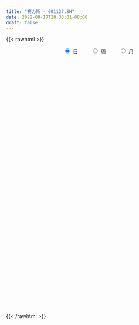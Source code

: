 ```yaml
---
title: "赛力斯 - 601127.SH"
date: 2022-08-17T20:30:01+08:00
draft: false
---
```

{{< rawhtml >}}
    <div style="text-align: center">
        <label style="padding: 1rem;"><input style="margin-right: .5rem" type="radio" name="period" value="D" checked onclick="period_change(this)">日</label>
        <label style="padding: 1rem;"><input style="margin-right: .5rem" type="radio" name="period" value="W" onclick="period_change(this)">周</label>
        <label style="padding: 1rem;"><input style="margin-right: .5rem" type="radio" name="period" value="M" onclick="period_change(this)">月</label>
    </div>
    <div id="chart" style="height: 700px;"></div> 
    <script type="text/javascript">
        const D_v = [36544.0,37155.49,36275.0,43570.0,29951.47,32846.27,27061.0,45289.0,68710.0,127654.92,88282.76,50125.0,48967.0,42737.84,49837.5,45429.55,40289.48,21511.0,24666.62,26661.1,25809.01,27510.88,30480.07,32819.86,17987.12,26635.95,20022.38,22300.02,26189.99,18077.7,21645.32,28447.77,11967.0,19210.84,16112.04,10231.0,32431.44,59517.05,37414.43,47178.29,31991.44,33732.34,14349.51,19452.0,14397.11,11908.0,18173.32,66446.18,226356.06,142617.16,120480.66,60565.59,49784.07,66467.0,66428.0,58758.67,57781.6,51083.0,39960.0,42696.0,50164.94,69300.77,71607.63,67087.9,86509.0,172023.49,298082.04,165974.96,106145.63,81308.78,82062.35,112972.23,175817.71,124481.78,173436.31,848109.08,363649.25,46095.22,229005.71,406129.71,849559.85,847911.75,821386.51,758585.4,390767.2,970527.08,185818.0,774494.53,641299.96,551287.29,549858.16,462728.83,728254.9399999999,911410.5,260997.07,828118.36,670157.42,692617.17,593660.17,467321.25,426384.43,597620.5600000001,596856.61,494679.31,414251.55,772769.6,873241.5600000001,763976.9399999999,512627.96,430655.91,331876.47,292718.26,299303.73,285324.47,288399.11,216455.08,200718.56,247133.65,253698.48,298859.5,519500.94,607692.27,674835.01,248270.79,901193.91,347012.47,483166.03,628372.8199999999,515332.11,434998.69,299278.71,298201.21,259713.11,335385.86,445532.33,322519.82,578660.67,390068.95,781172.99,653047.17,787175.49,760460.84,401074.48,382072.98,506694.89,592086.08,447365.33,430929.91,430577.61,609426.9399999999,690778.3100000001,425644.89,495280.07,513890.58,448757.0,375228.04,369228.28,503471.55,430654.66,439109.85,566780.25,518039.33,437733.91,404903.53,423629.12,356129.72,429175.14,435029.16,495736.38,395173.41,424385.9,481658.59,360887.4,320948.05,539804.99,276122.29,144069.77,1003599.8199999999,955018.53,549156.58,400663.15,1005337.61,1039154.62,905641.64,787145.71,681210.63,754606.8100000001,508974.69,950439.29,828506.97,747056.6800000001,637179.73,773252.49,833628.22,947903.15,775921.48,565179.87,732618.4,538220.89,741062.71,491205.52,513748.68,616712.4399999999,630492.08,408431.18,458549.71,288251.45,337024.5,338156.12,434621.75,420569.42,594384.12,566045.28,407459.0,351141.86,381512.26,559710.55,547717.61,424359.49,337593.26,384223.04,223977.02,461380.38,344375.38,304832.17,325331.96,318103.31,243375.15,355382.02,243628.9,308162.89,391544.74,386233.26,364176.42,233620.44,206314.99,180552.36,231540.16,246705.0,330202.59,260890.57,328972.7,219458.18,188647.97,185146.98,209604.59,257211.17,209454.56,302929.19,172012.94,223777.28,286206.79,177638.3,120846.21,242668.36,190640.38,236663.8,240729.18,154886.44,215948.17,152245.94,306519.11,441380.96,339122.55,200319.99,262377.99,375425.46,287622.83,243366.67,198121.78,260728.68,220818.35,271535.64,194830.95,159994.62,198778.49,183517.75,190803.55,146346.86,149830.7,172106.8,159374.38,152973.68,122756.26,288730.8,233358.36,171727.41,151727.62,126623.36,195139.0,166682.21,185854.58,123796.99,165169.13,170923.65,278001.74,243510.9,167233.39,131916.58,147180.75,176226.78,105360.74,128459.05,108969.93,138786.16,114337.24,116088.6,126139.54,96449.11,174750.84,119513.07,216600.15,224245.46,135150.98,127926.91,125443.44,114072.45,99734.83,114404.33,211649.16,147476.44,152875.86,128326.71,94398.28,117655.92,235466.67,163609.89,303372.39,309686.74,246186.11,191671.98,128398.3,109320.31,214290.68,308548.27,231599.67,160374.21,106440.9,95887.99,116063.98,149872.12,128658.61,257900.48,313131.34,345919.89,260258.42,144240.8,215400.48,241856.05,162104.37,141113.78,167261.32,137048.11,95485.35,253222.22,149176.42,173764.34,195300.88,227247.12,330668.82,353281.96,208636.01,124499.45,132259.31,98330.54,77749.18,97875.72,170083.57,118102.75,105769.22,102453.71,128556.35,111335.91,149965.8,185509.89,142129.87,118795.82,165847.21,117478.31,110961.48,135209.71,169155.87,178902.32,99006.03,110199.53,82616.17,98196.8,91558.46,106365.35,145343.23,238065.63,128280.15,126505.23,85530.41,137370.09,287954.77,228078.86,163317.45,132654.68,103163.84,153713.83,189193.27,166044.57,288785.33,154867.3,136190.76,135903.14,229899.63,133298.79,156655.29,85498.17,140439.35,164929.99,91620.91,98726.5,112821.11,273835.44,207430.23,127933.99,148456.53,106041.59,157596.53,266979.03,337112.61,173826.87,188186.1,152866.0,120937.82,105841.09,91056.83,301752.74,170890.79,289665.71,394582.38,366829.4,315698.57,199512.41,159634.64,205242.32,257220.96,184793.51,141085.81,194041.78,461799.29,389989.72,352839.15,293202.02,590640.88,511726.59,463204.63,335904.87,416397.51,505636.21,575265.6899999999,477879.07,449395.91,438541.52,430590.43,254658.66,265404.68,389268.66,359590.21,522013.88,508078.43,469969.5,394285.51,409837.16,422316.09,582127.83,412287.19,416363.41,243749.52,287755.36,236085.33,207977.35,221388.84,284798.68,216648.3,190267.02,152721.25,170398.21,152155.33,179828.26,211968.03,136317.22,218524.94,280940.39,407049.73,337438.78,314154.58,269003.63,169350.79,138174.91,166834.34,175754.04,187476.53,101671.5,195292.04,159133.48,167889.78]
const D_histogram = [0.0,0.0095726496,0.0124962622,0.0225578247,0.0250272787,0.0168080615,0.0073873613,0.0149213754,0.0224424955,0.0461027059,0.0389662491,0.0262140404,0.0239524412,0.0206719975,0.0130487526,0.003711583,-0.0145151272,-0.0213706562,-0.0277108059,-0.0377996426,-0.0502612339,-0.0442969099,-0.0352915735,-0.0368971836,-0.0328599084,-0.0235079983,-0.0227488207,-0.0286397027,-0.0389628045,-0.0354795617,-0.0362080345,-0.0554100319,-0.0601690965,-0.0459163457,-0.0312388601,-0.0169933774,0.0064841201,0.0313116746,0.0479544319,0.0508272585,0.0409738557,0.0108035099,-0.0056552572,-0.0285986032,-0.033916795,-0.0361280863,-0.0196011772,0.0225268427,0.0963103251,0.1022463358,0.1174431344,0.1150439151,0.0925449425,0.092877877,0.0875087924,0.0741805622,0.0525642493,0.0242137784,-0.0075647185,-0.0334269463,-0.0420236878,-0.0603121501,-0.066348251,-0.0604081058,-0.0394770719,0.0338768855,0.0844736602,0.1058364183,0.1017711779,0.0696239539,0.0373564262,0.0366141707,0.0951537558,0.1939462,0.3193673937,0.3999312684,0.5110622927,0.6432962008,0.7892933385,0.9453136342,0.9932600566,0.8436079765,0.754716698,0.7642846859,0.8454468615,0.685141743,0.3950095478,0.0958872326,-0.117464956,-0.2758169165,-0.4724526952,-0.5764000965,-0.5274210156,-0.3737452171,-0.4003297055,-0.4590960877,-0.4809377929,-0.4474003911,-0.5049734289,-0.516566336,-0.565201433,-0.4775010168,-0.4284726061,-0.4761142407,-0.4646160247,-0.3396508779,-0.2412410394,-0.2119477706,-0.2417060213,-0.2336136099,-0.2387031468,-0.2544349019,-0.284366873,-0.3133239318,-0.379642957,-0.399943886,-0.398998452,-0.3609020134,-0.2968654946,-0.2262704627,-0.0768921241,0.0286949888,0.1963224761,0.4031735494,0.6336958202,0.615998994,0.4556486668,0.2496292706,0.0883957957,-0.0760830298,-0.2274185514,-0.3090958526,-0.333192107,-0.3498075775,-0.2758266289,-0.1221458966,-0.0520094843,0.0936692276,0.2884188292,0.3537253195,0.4804503166,0.5517792205,0.5036180511,0.562543648,0.6957052069,0.7934399134,0.6986647109,0.4559714229,0.1705396748,0.0586037992,0.059231539,0.0032469134,0.0844611459,0.1687233499,0.161387692,0.1611128214,0.2836115707,0.3272992947,0.3676932321,0.2090614255,0.1977285149,0.0503958886,-0.0507638995,-0.1067157799,-0.1260504896,-0.2219653228,-0.1931428969,-0.1357097054,0.051188345,0.112759883,0.2377987801,0.4050937009,0.4921778629,0.4837336552,0.3834835932,0.4674743469,0.6799823945,0.5327744039,0.5922697727,0.7966375303,1.1016156832,1.301184709,1.5508077925,1.4035595987,1.4817781801,1.7219171208,1.8894018987,2.2018406445,2.2365686424,2.2102920403,1.650084509,1.1841531786,0.8979556891,0.9849807474,0.752848298,0.0828762668,-0.4156072279,-1.0035264486,-1.3884807832,-1.4020669714,-1.4348878273,-1.3950015974,-1.2350650726,-1.008005229,-0.9609920145,-1.1540999052,-1.3292424912,-1.2811646082,-1.194246834,-0.9635658504,-0.8026448992,-0.307234024,-0.0129000423,-0.1152678891,-0.0624295239,0.3569247511,0.8708882618,1.1733543155,1.2296394594,1.2477617589,0.8954695699,0.5578173043,-0.0471531066,-0.6934021896,-1.0862826201,-1.6380715135,-1.8917649338,-2.0782151206,-1.8168055727,-1.7622431746,-1.4462463792,-0.7677817106,-0.2463044848,-0.3733041103,-0.4799660461,-0.6820671721,-0.9190751568,-0.8169130613,-0.7366792693,-0.8316226427,-0.9031321706,-1.223457291,-1.4510493124,-1.5765620906,-1.4696528792,-1.2735658031,-0.8872850499,-0.8314291652,-0.5063541239,-0.2575300313,-0.1895707478,0.0433314069,0.215422641,0.2294819112,0.2925630954,0.1813709942,-0.0974543973,-0.4524705956,-0.5988363749,-0.4726457679,-0.310071644,0.1859414177,0.7030632339,1.1038728963,1.2678544391,1.7365034172,1.8723617736,2.0422383069,2.0194894272,1.9976790005,1.959007116,1.6035569871,1.60634681,1.499929736,1.2110756621,0.7743068146,0.4746429561,0.4740138503,0.4408719528,0.3057593976,-0.0489773206,-0.5156427521,-0.9502431089,-1.2632162365,-1.8661287686,-2.3290076125,-2.6305087121,-2.6227131423,-2.4850486287,-2.2030816094,-1.9929527001,-1.6033035457,-1.3502026754,-1.0467357547,-0.3959237391,0.082642461,0.6321892554,0.8532754181,0.9098375219,1.0541605781,0.9901660755,0.8496687325,0.5268887436,0.4265801468,0.3851208958,0.3416377405,0.1796859837,0.1870478202,0.1210304386,0.3044901724,0.3927753026,0.0744590669,-0.3583838041,-0.5759356321,-0.7517674271,-0.9071116829,-0.8505035676,-0.7182363777,-0.602556455,-0.270305775,0.0092166961,0.2512269372,0.2771384301,0.3564282512,0.4137897444,0.6225737007,0.5801361703,0.7098012453,0.9127566191,1.0455447038,0.9424907939,0.8352686802,0.7055384956,0.4245799037,0.6580136894,0.6193811801,0.6514288655,0.5701740504,0.3213078372,0.181363517,0.2212730463,0.2736740088,-0.1053409875,-0.8022971869,-1.5784819698,-1.9681986695,-2.1909628778,-2.2828405337,-1.9693168712,-1.7882521596,-1.5801161039,-1.4982533098,-1.5117289497,-1.414244819,-1.4960745419,-1.4190282571,-1.4263629048,-1.4184945819,-1.165342293,-0.6031394507,-0.0444434432,0.2052612383,0.2796472108,0.4380829394,0.4082373647,0.3829065535,0.2370544022,0.1433827103,0.1310345342,0.0908731167,0.127074544,0.0825923813,-0.0301005846,-0.1259637659,-0.0049403201,0.167832923,0.3195681642,0.525377641,0.6356689847,0.69034812,0.8244316414,0.7160259402,0.7328231312,0.7100343093,0.669668177,0.5780313723,0.4213693373,0.355647289,0.2085222918,-0.0685410719,-0.0358427316,-0.0282423981,0.0468940786,0.0569306268,0.0012571999,0.2385273364,0.4096635458,0.5753920599,0.6626379208,0.7163065227,0.6264208669,0.3994264438,0.1689597342,0.2556141546,0.2161822956,0.2773476414,0.3032767041,0.4505741473,0.4954394294,0.3296695315,0.2197819439,0.0161627731,0.0758618764,0.0165036217,-0.0129333503,-0.1062829459,0.1024013096,0.1771531888,0.2153287719,0.0915172357,0.0396594095,-0.0557304034,-0.3660070544,-0.5137116494,-0.609955885,-0.4537210957,-0.2753049896,-0.2467883782,-0.3016710938,-0.2540144165,-0.0272210011,0.083044951,0.4097799304,0.752661458,1.1012896846,1.2189449273,1.2154318827,1.165933856,1.1060578252,0.8233148764,0.667184738,0.5779317078,0.4982196298,0.7127956886,0.8353858616,1.1893809839,1.7009717582,2.2742633751,2.3193903451,2.2000441788,1.8678086796,1.9360496275,1.6716761746,1.2439749791,0.8407023267,0.722768519,0.8124652328,0.6166756873,0.3299408714,0.0381348543,0.2427364116,0.791870187,0.8556351031,1.13638312,0.6270610862,0.3421449367,0.2962773221,0.0867106189,-0.3780445191,-0.8032997298,-0.8561181323,-1.0900623157,-1.4961747297,-1.7181036753,-1.8722196903,-1.8132178844,-1.8333874127,-1.7115964404,-1.6654076522,-1.6275779183,-1.6909020212,-1.6017701668,-1.4327816155,-1.2225243768,-1.0852574585,-0.9301767962,-0.6065671283,-0.0876092637,-0.1815919518,-0.4744474793,-0.8219124796,-1.0501387278,-1.1835273709,-1.2350201562,-1.2992292605,-1.2412752856,-1.2020491041,-0.9651939683,-0.7569986883,-0.492992475]
const D_fast = [0.0,0.011965812,0.0180134902,0.0337145088,0.0424407825,0.0384235807,0.0308497208,0.0421140787,0.0552458227,0.0904317095,0.0930368151,0.0868381164,0.0905646276,0.0924521832,0.0880911265,0.0796818527,0.0578263606,0.0456281676,0.0323603164,0.012821569,-0.0122053307,-0.0173152342,-0.0171327912,-0.0279626972,-0.0321403991,-0.0286654886,-0.0335935161,-0.0466443239,-0.0667081268,-0.0720947744,-0.0818752558,-0.1149297611,-0.1347310999,-0.1319574355,-0.1250896649,-0.1150925265,-0.089993999,-0.0573385259,-0.0287071606,-0.0131275194,-0.0127374583,-0.0402069266,-0.058079508,-0.0881725048,-0.1019698953,-0.1132132082,-0.1015865934,-0.0538268628,0.0440342009,0.0755317955,0.1200893777,0.1464511372,0.1470884002,0.170640804,0.1871489175,0.1923658278,0.1838905772,0.1615935509,0.1279238744,0.09370491,0.0746022466,0.0412357468,0.0186125831,0.0094507019,0.0205124678,0.1023356466,0.1740508363,0.221872699,0.243250253,0.2285090175,0.2055805964,0.2139918835,0.2963199076,0.4435989018,0.648861944,0.8294086358,1.0683052332,1.3613631916,1.7046836638,2.0970323682,2.3932938047,2.4545437187,2.5543316147,2.754970774,3.047494665,3.0584749822,2.867095174,2.591944667,2.3492262394,2.1219200498,1.8071710972,1.5591236718,1.4762474989,1.536486993,1.4098200783,1.2362796741,1.0942035207,1.0158908248,0.8320744297,0.6913399386,0.5014044833,0.4697296453,0.4116399045,0.2449697098,0.1403139195,0.1803663469,0.2184659256,0.1947722517,0.1045874957,0.0542765046,-0.0104888189,-0.0898292996,-0.1908529889,-0.2981410306,-0.4593707951,-0.5796576956,-0.6784618746,-0.7305909393,-0.7407707942,-0.726743378,-0.5965880704,-0.4838272103,-0.2671191039,0.0405253567,0.4294715825,0.5657745049,0.5193363443,0.3757242658,0.2365897398,0.0530901568,-0.1551000025,-0.314051267,-0.421445548,-0.525512913,-0.5204886216,-0.3973443634,-0.3402103222,-0.1711143033,0.0957400055,0.2494778257,0.496315402,0.705589111,0.7833324544,0.9828939633,1.2899818239,1.5860765088,1.665967484,1.5372670516,1.2944702223,1.1971852965,1.212620921,1.1574480238,1.2597775428,1.3862205842,1.4192318493,1.4592351841,1.6526368261,1.7781493738,1.9104666191,1.804100169,1.842199387,1.7074657329,1.5936149699,1.5109841446,1.4601368125,1.3087306485,1.2892673503,1.3127731154,1.512468252,1.6022297608,1.786718353,2.055286699,2.2654153267,2.3779045328,2.3735253691,2.5743847096,2.9568883557,2.9428739661,3.1504367781,3.5539639182,4.1343459919,4.659211195,5.2965362266,5.5001779325,5.948841059,6.6194592799,7.2592945324,8.1221934393,8.7160635978,9.2423600057,9.0946736017,8.924780566,8.8630719988,9.1963422439,9.152421869,8.5031689045,7.9007836029,7.0619827699,6.3299082396,5.9658053086,5.5742624959,5.2653983264,5.1165685831,5.0916271194,4.8983923303,4.4167594632,3.9093062544,3.6370929853,3.4254490511,3.4152385721,3.3754982985,3.7941006677,4.0852096388,3.9540248197,3.9912558039,4.4998412667,5.2315268428,5.8273314755,6.1910264842,6.5210892234,6.3926644268,6.1944664873,5.5777077998,4.7581081694,4.0936570839,3.1323503122,2.4057156584,1.6997116914,1.5069198462,1.1209214506,1.0753566513,1.5618758922,2.0217769967,1.8014513436,1.5747978964,1.2021799774,0.7354032035,0.6333370336,0.5294010083,0.2265519742,-0.0707405964,-0.6969300395,-1.287284389,-1.8069376898,-2.0674416982,-2.1897460729,-2.0252865822,-2.1772879888,-1.9788014784,-1.7943598936,-1.7737932971,-1.5300582907,-1.3041113963,-1.2326816483,-1.0964596903,-1.1623090429,-1.4654980338,-1.933631881,-2.229706754,-2.221677589,-2.1366213761,-1.59412296,-0.9012353353,-0.2244574488,0.2564877038,1.1592625361,1.763211336,2.443647446,2.9257709231,3.4033802465,3.854460141,3.8998992589,4.3042757843,4.5728411443,4.5867559859,4.343563842,4.1625607225,4.2804350794,4.3575111701,4.2988384642,3.9318574159,3.3362812964,2.6641201623,2.0353429756,0.9658982513,-0.0792324957,-1.0383607733,-1.6862434891,-2.1698411326,-2.4386445157,-2.7267537814,-2.7379305135,-2.8223803119,-2.78059733,-2.2287662492,-1.7295394337,-1.0219453255,-0.5875403083,-0.303518824,0.1043443768,0.287891393,0.3598112332,0.1687534301,0.17508987,0.229910843,0.2718371228,0.1548068619,0.2089306534,0.1731708815,0.4327531584,0.6192321142,0.3195306453,-0.2029081767,-0.5644439128,-0.9282175645,-1.3103397411,-1.4663575177,-1.5136494222,-1.5486086133,-1.283934377,-1.0021077318,-0.6972907565,-0.602094656,-0.4336977721,-0.2728888429,0.0915385386,0.1941350508,0.5012504372,0.9323949657,1.3265692264,1.4591380149,1.5607330712,1.6073875106,1.4325738946,1.8305111026,1.9467238884,2.1416287902,2.2029174877,2.0343782338,1.9397747928,2.0350025836,2.1558220484,1.7504718052,0.8529413091,-0.3178639662,-1.1996303334,-1.9701352611,-2.6327230505,-2.8115286057,-3.077526934,-3.2644199043,-3.5571204377,-3.948528315,-4.204605389,-4.6604537474,-4.9381645268,-5.3020899007,-5.6488452233,-5.6870285076,-5.2756105281,-4.7280253813,-4.4270053902,-4.282707615,-4.0147511516,-3.9425373851,-3.872141558,-3.9587301087,-4.016556123,-3.9961456655,-4.0135888038,-3.9456187406,-3.969452808,-4.08967092,-4.2170250428,-4.097236677,-3.8825052032,-3.6508779209,-3.3137240339,-3.044515444,-2.8172492787,-2.477057847,-2.4064570631,-2.2064540893,-2.0517343339,-1.924683422,-1.8718123836,-1.9231320842,-1.8999423103,-1.9949367345,-2.2891353662,-2.2653977089,-2.2648579749,-2.1779979785,-2.1537287736,-2.2090879005,-1.9121859299,-1.638633834,-1.329057305,-1.0761519639,-0.8434067313,-0.7766871704,-0.9038249825,-1.0920517586,-0.9414937996,-0.9268800847,-0.7963778285,-0.6946295898,-0.4346886098,-0.2659634703,-0.3493159853,-0.404258087,-0.6038365645,-0.5251719921,-0.5804043413,-0.613074651,-0.7329949831,-0.4987104001,-0.3796702237,-0.2876624476,-0.388594675,-0.4305376488,-0.5398600625,-0.9416384771,-1.2177709845,-1.4665041913,-1.423699676,-1.3141098172,-1.3472903003,-1.4775907894,-1.4934377162,-1.2734495511,-1.1424223612,-0.7132423993,-0.1821955072,0.4417551406,0.8641466152,1.1644915412,1.4064769785,1.623115404,1.5462011744,1.5568672204,1.6120971172,1.6569399466,2.0497149276,2.381151566,3.0324919343,3.9693256481,5.1111831088,5.7361576651,6.1668225435,6.3015392141,6.853792569,7.0073381596,6.8906307089,6.6975336383,6.7602919603,7.0531049822,7.0114843586,6.8072347605,6.5249624571,6.7902481173,7.5373494394,7.8150231313,8.3798669282,8.027310166,7.8279302506,7.8561319665,7.6682429181,7.1089766503,6.4828965072,6.2160485716,5.7095888093,4.9294327128,4.2779778484,3.6558069109,3.2615042457,2.7829878642,2.4768797264,2.1067166016,1.7376518559,1.2516022477,0.9402915604,0.7510847078,0.6557108523,0.5216634059,0.4441998693,0.6161677551,1.1132233038,0.9738426276,0.5623752304,0.0094321102,-0.48132882,-0.9105993058,-1.2708471302,-1.6598635495,-1.912228396,-2.1735144906,-2.1779578469,-2.1590122389,-2.0182541444]
const D_slow = [0.0,0.0023931624,0.0055172279,0.0111566841,0.0174135038,0.0216155192,0.0234623595,0.0271927033,0.0328033272,0.0443290037,0.054070566,0.0606240761,0.0666121864,0.0717801857,0.0750423739,0.0759702696,0.0723414878,0.0669988238,0.0600711223,0.0506212116,0.0380559032,0.0269816757,0.0181587823,0.0089344864,0.0007195093,-0.0051574903,-0.0108446954,-0.0180046211,-0.0277453223,-0.0366152127,-0.0456672213,-0.0595197293,-0.0745620034,-0.0860410898,-0.0938508048,-0.0980991492,-0.0964781191,-0.0886502005,-0.0766615925,-0.0639547779,-0.053711314,-0.0510104365,-0.0524242508,-0.0595739016,-0.0680531004,-0.0770851219,-0.0819854162,-0.0763537056,-0.0522761243,-0.0267145403,0.0026462433,0.0314072221,0.0545434577,0.077762927,0.0996401251,0.1181852656,0.1313263279,0.1373797725,0.1354885929,0.1271318563,0.1166259344,0.1015478969,0.0849608341,0.0698588077,0.0599895397,0.0684587611,0.0895771761,0.1160362807,0.1414790752,0.1588850636,0.1682241702,0.1773777129,0.2011661518,0.2496527018,0.3294945502,0.4294773673,0.5572429405,0.7180669907,0.9153903254,1.1517187339,1.4000337481,1.6109357422,1.7996149167,1.9906860882,2.2020478035,2.3733332393,2.4720856262,2.4960574344,2.4666911954,2.3977369662,2.2796237924,2.1355237683,2.0036685144,1.9102322101,1.8101497838,1.6953757618,1.5751413136,1.4632912159,1.3370478586,1.2079062746,1.0666059164,0.9472306622,0.8401125106,0.7210839505,0.6049299443,0.5200172248,0.459706965,0.4067200223,0.346293517,0.2878901145,0.2282143278,0.1646056023,0.0935138841,0.0151829011,-0.0797278381,-0.1797138096,-0.2794634226,-0.3696889259,-0.4439052996,-0.5004729153,-0.5196959463,-0.5125221991,-0.4634415801,-0.3626481927,-0.2042242377,-0.0502244892,0.0636876775,0.1260949952,0.1481939441,0.1291731867,0.0723185488,-0.0049554143,-0.0882534411,-0.1757053355,-0.2446619927,-0.2751984668,-0.2882008379,-0.264783531,-0.1926788237,-0.1042474938,0.0158650853,0.1538098905,0.2797144033,0.4203503153,0.594276617,0.7926365953,0.9673027731,1.0812956288,1.1239305475,1.1385814973,1.153389382,1.1542011104,1.1753163968,1.2174972343,1.2578441573,1.2981223627,1.3690252554,1.4508500791,1.5427733871,1.5950387435,1.6444708722,1.6570698443,1.6443788694,1.6176999245,1.5861873021,1.5306959714,1.4824102472,1.4484828208,1.4612799071,1.4894698778,1.5489195728,1.6501929981,1.7732374638,1.8941708776,1.9900417759,2.1069103626,2.2769059612,2.4100995622,2.5581670054,2.757326388,3.0327303088,3.358026486,3.7457284341,4.0966183338,4.4670628788,4.897542159,5.3698926337,5.9203527948,6.4794949554,7.0320679655,7.4445890927,7.7406273874,7.9651163097,8.2113614965,8.399573571,8.4202926377,8.3163908307,8.0655092186,7.7183890228,7.3678722799,7.0091503231,6.6603999238,6.3516336556,6.0996323484,5.8593843448,5.5708593685,5.2385487456,4.9182575936,4.6196958851,4.3788044225,4.1781431977,4.1013346917,4.0981096811,4.0692927088,4.0536853278,4.1429165156,4.3606385811,4.6539771599,4.9613870248,5.2733274645,5.497194857,5.6366491831,5.6248609064,5.451510359,5.179939704,4.7704218256,4.2974805922,3.777926812,3.3237254189,2.8831646252,2.5216030304,2.3296576028,2.2680814816,2.174755454,2.0547639425,1.8842471494,1.6544783603,1.4502500949,1.2660802776,1.0581746169,0.8323915743,0.5265272515,0.1637649234,-0.2303755992,-0.597788819,-0.9161802698,-1.1380015323,-1.3458588236,-1.4724473545,-1.5368298624,-1.5842225493,-1.5733896976,-1.5195340373,-1.4621635595,-1.3890227857,-1.3436800371,-1.3680436365,-1.4811612854,-1.6308703791,-1.7490318211,-1.8265497321,-1.7800643776,-1.6042985692,-1.3283303451,-1.0113667353,-0.577240881,-0.1091504376,0.4014091391,0.9062814959,1.405701246,1.895453025,2.2963422718,2.6979289743,3.0729114083,3.3756803238,3.5692570274,3.6879177665,3.8064212291,3.9166392173,3.9930790666,3.9808347365,3.8519240485,3.6143632712,3.2985592121,2.83202702,2.2497751168,1.5921479388,0.9364696532,0.3152074961,-0.2355629063,-0.7338010813,-1.1346269677,-1.4721776366,-1.7338615753,-1.83284251,-1.8121818948,-1.6541345809,-1.4408157264,-1.2133563459,-0.9498162014,-0.7022746825,-0.4898574994,-0.3581353135,-0.2514902768,-0.1552100528,-0.0698006177,-0.0248791218,0.0218828333,0.0521404429,0.128262986,0.2264568116,0.2450715784,0.1554756274,0.0114917193,-0.1764501374,-0.4032280582,-0.6158539501,-0.7954130445,-0.9460521582,-1.013628602,-1.011324428,-0.9485176937,-0.8792330861,-0.7901260233,-0.6866785872,-0.5310351621,-0.3860011195,-0.2085508082,0.0196383466,0.2810245226,0.516647221,0.7254643911,0.901849015,1.0079939909,1.1724974132,1.3273427083,1.4901999247,1.6327434373,1.7130703966,1.7584112758,1.8137295374,1.8821480396,1.8558127927,1.655238496,1.2606180035,0.7685683362,0.2208276167,-0.3498825167,-0.8422117345,-1.2892747744,-1.6843038004,-2.0588671279,-2.4367993653,-2.79036057,-3.1643792055,-3.5191362698,-3.875726996,-4.2303506414,-4.5216862147,-4.6724710773,-4.6835819381,-4.6322666286,-4.5623548259,-4.452834091,-4.3507747498,-4.2550481115,-4.1957845109,-4.1599388333,-4.1271801998,-4.1044619206,-4.0726932846,-4.0520451893,-4.0595703354,-4.0910612769,-4.0922963569,-4.0503381262,-3.9704460851,-3.8391016749,-3.6801844287,-3.5075973987,-3.3014894884,-3.1224830033,-2.9392772205,-2.7617686432,-2.5943515989,-2.4498437559,-2.3445014216,-2.2555895993,-2.2034590263,-2.2205942943,-2.2295549772,-2.2366155768,-2.2248920571,-2.2106594004,-2.2103451004,-2.1507132663,-2.0482973799,-1.9044493649,-1.7387898847,-1.559713254,-1.4031080373,-1.3032514263,-1.2610114928,-1.1971079542,-1.1430623803,-1.0737254699,-0.9979062939,-0.8852627571,-0.7614028997,-0.6789855169,-0.6240400309,-0.6199993376,-0.6010338685,-0.5969079631,-0.6001413007,-0.6267120371,-0.6011117097,-0.5568234125,-0.5029912195,-0.4801119106,-0.4701970583,-0.4841296591,-0.5756314227,-0.704059335,-0.8565483063,-0.9699785802,-1.0388048276,-1.1005019222,-1.1759196956,-1.2394232997,-1.24622855,-1.2254673122,-1.1230223296,-0.9348569652,-0.659534544,-0.3547983122,-0.0509403415,0.2405431225,0.5170575788,0.7228862979,0.8896824824,1.0341654094,1.1587203168,1.336919239,1.5457657044,1.8431109504,2.2683538899,2.8369197337,3.41676732,3.9667783647,4.4337305346,4.9177429414,5.3356619851,5.6466557298,5.8568313115,6.0375234413,6.2406397495,6.3948086713,6.4772938892,6.4868276027,6.5475117056,6.7454792524,6.9593880282,7.2434838082,7.4002490797,7.4857853139,7.5598546444,7.5815322992,7.4870211694,7.286196237,7.0721667039,6.799651125,6.4256074425,5.9960815237,5.5280266011,5.0747221301,4.6163752769,4.1884761668,3.7721242537,3.3652297742,2.9425042689,2.5420617272,2.1838663233,1.8782352291,1.6069208645,1.3743766654,1.2227348834,1.2008325675,1.1554345795,1.0368227097,0.8313445898,0.5688099078,0.2729280651,-0.0358269739,-0.3606342891,-0.6709531105,-0.9714653865,-1.2127638786,-1.4020135506,-1.5252616694]
const D_data = [['2020-07-29', 8.6, 8.84, 8.46, 8.85],['2020-07-30', 8.83, 8.99, 8.77, 8.99],['2020-07-31', 8.92, 8.95, 8.77, 8.96],['2020-08-03', 8.95, 9.09, 8.95, 9.13],['2020-08-04', 9.12, 9.05, 9.0, 9.2],['2020-08-05', 9.09, 8.92, 8.9, 9.09],['2020-08-06', 8.94, 8.87, 8.79, 8.97],['2020-08-07', 8.86, 9.09, 8.8, 9.09],['2020-08-10', 9.12, 9.15, 9.05, 9.27],['2020-08-11', 9.18, 9.47, 9.07, 9.89],['2020-08-12', 9.31, 9.17, 8.97, 9.4],['2020-08-13', 9.18, 9.08, 9.07, 9.28],['2020-08-14', 9.06, 9.2, 8.94, 9.25],['2020-08-17', 9.22, 9.2, 9.11, 9.26],['2020-08-18', 9.21, 9.14, 9.13, 9.35],['2020-08-19', 9.14, 9.09, 9.04, 9.24],['2020-08-20', 9.09, 8.91, 8.91, 9.15],['2020-08-21', 8.93, 8.98, 8.91, 9.03],['2020-08-24', 8.96, 8.94, 8.89, 9.0],['2020-08-25', 8.98, 8.83, 8.8, 9.0],['2020-08-26', 8.85, 8.71, 8.64, 8.88],['2020-08-27', 8.7, 8.89, 8.66, 8.98],['2020-08-28', 8.93, 8.94, 8.8, 9.02],['2020-08-31', 8.95, 8.8, 8.8, 9.09],['2020-09-01', 8.82, 8.85, 8.75, 8.93],['2020-09-02', 8.88, 8.93, 8.79, 8.98],['2020-09-03', 8.93, 8.83, 8.8, 8.94],['2020-09-04', 8.72, 8.71, 8.66, 8.8],['2020-09-07', 8.73, 8.58, 8.56, 8.87],['2020-09-08', 8.59, 8.7, 8.55, 8.75],['2020-09-09', 8.65, 8.62, 8.59, 8.8],['2020-09-10', 8.63, 8.29, 8.22, 8.72],['2020-09-11', 8.33, 8.35, 8.29, 8.41],['2020-09-14', 8.44, 8.56, 8.37, 8.63],['2020-09-15', 8.62, 8.6, 8.52, 8.69],['2020-09-16', 8.68, 8.64, 8.57, 8.68],['2020-09-17', 8.7, 8.84, 8.6, 8.88],['2020-09-18', 8.78, 8.99, 8.77, 9.19],['2020-09-21', 8.94, 9.02, 8.92, 9.2],['2020-09-22', 9.04, 8.93, 8.92, 9.34],['2020-09-23', 8.99, 8.78, 8.74, 9.08],['2020-09-24', 8.75, 8.43, 8.39, 8.75],['2020-09-25', 8.49, 8.47, 8.35, 8.57],['2020-09-28', 8.44, 8.26, 8.22, 8.6],['2020-09-29', 8.28, 8.37, 8.2, 8.45],['2020-09-30', 8.37, 8.35, 8.26, 8.46],['2020-10-09', 8.59, 8.59, 8.45, 8.65],['2020-10-12', 8.68, 9.06, 8.68, 9.19],['2020-10-13', 9.09, 9.81, 9.01, 9.97],['2020-10-14', 9.5, 9.25, 9.12, 9.6],['2020-10-15', 9.36, 9.51, 9.3, 9.85],['2020-10-16', 9.48, 9.42, 9.34, 9.65],['2020-10-19', 9.4, 9.19, 9.17, 9.57],['2020-10-20', 9.23, 9.5, 9.15, 9.62],['2020-10-21', 9.55, 9.5, 9.34, 9.63],['2020-10-22', 9.43, 9.43, 9.2, 9.49],['2020-10-23', 9.42, 9.3, 9.26, 9.71],['2020-10-26', 9.3, 9.13, 9.05, 9.37],['2020-10-27', 9.13, 8.95, 8.85, 9.19],['2020-10-28', 8.95, 8.87, 8.83, 9.11],['2020-10-29', 8.72, 8.98, 8.64, 9.12],['2020-10-30', 8.95, 8.76, 8.7, 9.3],['2020-11-02', 8.75, 8.81, 8.47, 9.02],['2020-11-03', 8.98, 8.92, 8.82, 9.33],['2020-11-04', 8.99, 9.15, 8.92, 9.35],['2020-11-05', 9.45, 10.07, 9.22, 10.07],['2020-11-06', 10.67, 10.18, 10.1, 11.07],['2020-11-09', 10.3, 10.1, 9.8, 10.3],['2020-11-10', 9.97, 9.93, 9.8, 10.24],['2020-11-11', 9.81, 9.57, 9.55, 9.9],['2020-11-12', 9.67, 9.46, 9.35, 9.74],['2020-11-13', 9.64, 9.82, 9.47, 10.05],['2020-11-16', 10.0, 10.8, 9.88, 10.8],['2020-11-17', 11.47, 11.88, 11.16, 11.88],['2020-11-18', 12.6, 13.07, 12.56, 13.07],['2020-11-19', 14.38, 13.41, 13.2, 14.38],['2020-11-20', 14.47, 14.75, 14.36, 14.75],['2020-11-23', 16.23, 16.23, 16.23, 16.23],['2020-11-24', 17.85, 17.85, 17.7, 17.85],['2020-11-25', 18.2, 19.64, 18.2, 19.64],['2020-11-26', 20.0, 19.8, 17.8, 20.31],['2020-11-27', 19.5, 18.0, 17.97, 21.7],['2020-11-30', 18.3, 19.0, 18.2, 19.8],['2020-12-01', 18.21, 20.9, 17.5, 20.9],['2020-12-02', 22.2, 22.99, 22.2, 22.99],['2020-12-03', 23.72, 20.69, 20.69, 24.38],['2020-12-04', 18.62, 18.62, 18.62, 18.8],['2020-12-07', 17.0, 17.46, 16.76, 17.95],['2020-12-08', 17.47, 17.49, 16.84, 17.97],['2020-12-09', 17.28, 17.36, 16.9, 18.23],['2020-12-10', 16.85, 15.95, 15.8, 16.86],['2020-12-11', 16.07, 16.19, 15.25, 16.4],['2020-12-14', 16.39, 17.81, 15.98, 17.81],['2020-12-15', 18.02, 19.59, 17.91, 19.59],['2020-12-16', 19.69, 17.63, 17.63, 19.7],['2020-12-17', 15.87, 16.9, 15.87, 17.26],['2020-12-18', 16.06, 17.0, 15.96, 17.97],['2020-12-21', 16.93, 17.57, 16.3, 18.3],['2020-12-22', 17.05, 16.18, 16.18, 17.19],['2020-12-23', 15.8, 16.34, 15.65, 16.95],['2020-12-24', 15.91, 15.44, 15.19, 16.18],['2020-12-25', 15.46, 16.98, 14.85, 16.98],['2020-12-28', 17.65, 16.63, 16.5, 17.89],['2020-12-29', 16.53, 15.17, 15.01, 16.78],['2020-12-30', 15.24, 15.53, 15.04, 16.1],['2020-12-31', 15.61, 17.08, 15.61, 17.08],['2021-01-04', 16.54, 17.19, 15.98, 18.19],['2021-01-05', 17.9, 16.55, 16.5, 18.6],['2021-01-06', 15.83, 15.68, 15.56, 16.8],['2021-01-07', 15.57, 15.95, 15.06, 16.48],['2021-01-08', 16.51, 15.64, 15.5, 16.59],['2021-01-11', 15.55, 15.28, 15.18, 16.12],['2021-01-12', 15.28, 14.78, 14.1, 15.28],['2021-01-13', 14.7, 14.4, 14.17, 15.27],['2021-01-14', 14.0, 13.39, 13.33, 14.23],['2021-01-15', 13.15, 13.4, 12.93, 13.61],['2021-01-18', 13.32, 13.26, 13.01, 13.57],['2021-01-19', 13.49, 13.48, 13.14, 13.93],['2021-01-20', 13.45, 13.76, 13.35, 14.32],['2021-01-21', 13.55, 13.93, 12.96, 14.14],['2021-01-22', 13.72, 15.32, 13.61, 15.32],['2021-01-25', 15.0, 15.37, 14.5, 16.3],['2021-01-26', 16.9, 16.91, 15.58, 16.91],['2021-01-27', 18.39, 18.6, 18.01, 18.6],['2021-01-28', 18.6, 20.46, 18.06, 20.46],['2021-01-29', 19.7, 18.41, 18.41, 20.18],['2021-02-01', 16.57, 16.57, 16.57, 17.47],['2021-02-02', 16.27, 15.3, 15.23, 16.38],['2021-02-03', 15.25, 15.02, 14.66, 15.75],['2021-02-04', 14.7, 14.12, 13.85, 14.86],['2021-02-05', 14.22, 13.32, 13.3, 14.32],['2021-02-08', 13.39, 13.35, 13.19, 13.66],['2021-02-09', 13.36, 13.52, 13.01, 13.55],['2021-02-10', 13.93, 13.21, 13.1, 14.2],['2021-02-18', 13.05, 14.22, 13.05, 14.52],['2021-02-19', 14.65, 15.64, 14.45, 15.64],['2021-02-22', 15.8, 15.09, 14.81, 16.32],['2021-02-23', 15.1, 16.6, 14.71, 16.6],['2021-02-24', 16.7, 18.26, 16.7, 18.26],['2021-02-25', 17.35, 17.58, 17.16, 18.92],['2021-02-26', 17.22, 19.2, 17.22, 19.34],['2021-03-01', 18.65, 19.47, 17.91, 20.08],['2021-03-02', 19.11, 18.49, 18.12, 19.58],['2021-03-03', 18.2, 20.34, 18.15, 20.34],['2021-03-04', 21.18, 22.37, 20.9, 22.37],['2021-03-05', 21.85, 23.25, 21.2, 23.8],['2021-03-08', 22.82, 21.57, 21.46, 23.5],['2021-03-09', 22.02, 19.41, 19.41, 22.39],['2021-03-10', 19.1, 17.85, 17.75, 19.28],['2021-03-11', 18.02, 19.2, 17.18, 19.64],['2021-03-12', 19.85, 20.52, 19.8, 21.12],['2021-03-15', 19.33, 19.85, 18.5, 20.16],['2021-03-16', 20.0, 21.84, 19.58, 21.84],['2021-03-17', 21.96, 22.6, 21.5, 23.66],['2021-03-18', 22.7, 21.97, 21.54, 23.5],['2021-03-19', 21.36, 22.35, 21.08, 22.66],['2021-03-22', 22.3, 24.59, 22.1, 24.59],['2021-03-23', 25.8, 24.5, 23.57, 26.08],['2021-03-24', 24.08, 25.18, 23.58, 25.47],['2021-03-25', 24.43, 22.82, 22.66, 26.12],['2021-03-26', 23.18, 24.6, 23.18, 25.1],['2021-03-29', 24.07, 22.8, 22.37, 24.3],['2021-03-30', 22.93, 22.94, 20.97, 23.18],['2021-03-31', 22.94, 23.25, 22.94, 24.26],['2021-04-01', 22.5, 23.64, 22.5, 24.3],['2021-04-02', 23.55, 22.45, 22.41, 24.13],['2021-04-06', 22.66, 23.88, 22.3, 24.6],['2021-04-07', 24.41, 24.55, 23.07, 25.24],['2021-04-08', 24.15, 27.01, 23.8, 27.01],['2021-04-09', 26.96, 26.39, 26.0, 27.66],['2021-04-12', 26.39, 28.05, 26.23, 28.65],['2021-04-13', 27.7, 29.86, 27.57, 30.86],['2021-04-14', 29.86, 30.15, 28.99, 30.63],['2021-04-15', 29.8, 29.82, 28.65, 30.5],['2021-04-16', 30.26, 29.0, 28.59, 31.91],['2021-04-19', 31.9, 31.9, 31.0, 31.9],['2021-04-20', 35.09, 35.09, 35.09, 35.09],['2021-04-21', 36.0, 31.58, 31.58, 36.0],['2021-04-22', 30.6, 34.74, 30.35, 34.74],['2021-04-23', 34.71, 38.21, 34.11, 38.21],['2021-04-26', 41.27, 42.03, 40.0, 42.03],['2021-04-27', 43.0, 43.5, 40.0, 46.23],['2021-04-28', 42.4, 47.0, 42.05, 47.85],['2021-04-29', 46.5, 44.05, 42.5, 47.3],['2021-04-30', 43.61, 48.46, 43.61, 48.46],['2021-05-06', 50.0, 53.31, 49.8, 53.31],['2021-05-07', 53.66, 55.69, 50.7, 56.78],['2021-05-10', 55.3, 61.26, 55.17, 61.26],['2021-05-11', 63.79, 61.39, 59.0, 67.39],['2021-05-12', 61.0, 63.4, 59.53, 64.88],['2021-05-13', 62.0, 57.7, 57.06, 62.0],['2021-05-14', 60.0, 58.32, 56.52, 60.66],['2021-05-17', 58.2, 60.49, 57.05, 63.84],['2021-05-18', 59.81, 66.54, 59.59, 66.54],['2021-05-19', 68.99, 64.03, 62.75, 69.54],['2021-05-20', 60.13, 57.63, 57.63, 61.3],['2021-05-21', 56.8, 57.67, 55.55, 59.5],['2021-05-24', 57.15, 54.2, 52.37, 57.2],['2021-05-25', 54.2, 54.27, 52.9, 55.15],['2021-05-26', 54.0, 57.8, 54.0, 58.96],['2021-05-27', 58.0, 57.32, 54.91, 58.45],['2021-05-28', 57.8, 58.09, 56.65, 60.03],['2021-05-31', 55.0, 60.01, 53.55, 60.35],['2021-06-01', 59.0, 61.89, 58.44, 64.57],['2021-06-02', 61.15, 60.44, 59.65, 62.97],['2021-06-03', 61.75, 57.0, 56.26, 62.01],['2021-06-04', 55.9, 56.0, 54.8, 57.2],['2021-06-07', 55.45, 58.13, 54.55, 58.3],['2021-06-08', 57.6, 58.67, 55.75, 60.05],['2021-06-09', 57.0, 61.11, 56.0, 61.35],['2021-06-10', 60.18, 61.2, 60.0, 63.58],['2021-06-11', 60.0, 67.32, 58.01, 67.32],['2021-06-15', 69.0, 67.4, 65.0, 70.69],['2021-06-16', 67.06, 63.48, 62.5, 68.8],['2021-06-17', 63.98, 65.8, 61.8, 65.8],['2021-06-18', 66.8, 72.38, 66.0, 72.38],['2021-06-21', 74.9, 77.2, 72.0, 79.62],['2021-06-22', 77.86, 78.23, 75.6, 83.83],['2021-06-23', 78.89, 77.77, 76.46, 81.5],['2021-06-24', 78.55, 79.22, 75.63, 81.0],['2021-06-25', 79.01, 75.3, 73.3, 79.01],['2021-06-28', 74.36, 74.99, 73.68, 76.35],['2021-06-29', 75.99, 70.09, 67.49, 76.4],['2021-06-30', 69.15, 66.67, 65.05, 70.0],['2021-07-01', 67.8, 67.07, 65.84, 68.42],['2021-07-02', 66.54, 62.13, 61.98, 67.8],['2021-07-05', 62.02, 62.91, 60.36, 63.7],['2021-07-06', 62.15, 61.54, 60.7, 63.65],['2021-07-07', 61.01, 66.3, 60.3, 66.8],['2021-07-08', 66.0, 63.57, 63.35, 66.0],['2021-07-09', 62.9, 66.95, 61.9, 67.97],['2021-07-12', 69.99, 73.65, 69.99, 73.65],['2021-07-13', 73.65, 74.86, 70.05, 77.03],['2021-07-14', 74.84, 67.87, 67.58, 74.85],['2021-07-15', 67.0, 67.45, 65.3, 69.0],['2021-07-16', 67.0, 65.23, 65.0, 67.99],['2021-07-19', 63.89, 63.21, 62.88, 65.52],['2021-07-20', 62.56, 66.62, 62.36, 66.89],['2021-07-21', 66.09, 66.41, 66.06, 68.77],['2021-07-22', 66.53, 63.71, 61.76, 66.99],['2021-07-23', 63.15, 62.99, 62.13, 65.95],['2021-07-26', 61.99, 58.05, 57.27, 63.14],['2021-07-27', 58.0, 56.7, 56.6, 59.88],['2021-07-28', 56.0, 55.8, 52.71, 57.59],['2021-07-29', 57.5, 57.38, 55.84, 57.88],['2021-07-30', 57.0, 58.11, 55.8, 59.5],['2021-08-02', 59.43, 61.06, 59.43, 62.89],['2021-08-03', 61.08, 57.25, 56.55, 61.08],['2021-08-04', 56.65, 60.92, 56.65, 62.5],['2021-08-05', 59.99, 61.0, 59.3, 62.28],['2021-08-06', 62.26, 59.19, 57.65, 62.38],['2021-08-09', 58.19, 61.79, 56.88, 62.84],['2021-08-10', 62.76, 62.01, 60.67, 63.08],['2021-08-11', 62.0, 60.5, 60.0, 62.3],['2021-08-12', 60.15, 61.33, 59.0, 63.63],['2021-08-13', 60.46, 59.01, 58.61, 60.9],['2021-08-16', 58.17, 55.69, 55.67, 58.85],['2021-08-17', 55.15, 52.59, 52.41, 56.4],['2021-08-18', 52.47, 53.2, 51.66, 53.48],['2021-08-19', 53.25, 55.89, 53.25, 56.5],['2021-08-20', 55.88, 56.56, 54.5, 56.95],['2021-08-23', 57.5, 62.22, 57.34, 62.22],['2021-08-24', 64.68, 65.35, 63.66, 66.66],['2021-08-25', 66.05, 66.9, 64.0, 69.58],['2021-08-26', 67.12, 66.25, 65.92, 69.01],['2021-08-27', 66.3, 72.88, 66.3, 72.88],['2021-08-30', 71.6, 71.75, 70.6, 74.67],['2021-08-31', 70.94, 74.6, 70.94, 76.64],['2021-09-01', 73.58, 74.31, 71.98, 76.5],['2021-09-02', 73.33, 75.98, 73.25, 78.8],['2021-09-03', 75.16, 77.43, 72.5, 77.5],['2021-09-06', 76.66, 74.12, 71.62, 76.89],['2021-09-07', 74.5, 79.3, 74.11, 81.27],['2021-09-08', 79.74, 79.31, 77.0, 81.83],['2021-09-09', 79.29, 77.5, 76.66, 80.31],['2021-09-10', 77.72, 74.97, 74.01, 78.0],['2021-09-13', 76.23, 75.71, 72.8, 76.9],['2021-09-14', 75.72, 79.56, 74.9, 81.88],['2021-09-15', 80.5, 79.98, 77.35, 81.0],['2021-09-16', 78.88, 79.11, 76.11, 80.5],['2021-09-17', 79.08, 75.7, 75.11, 81.99],['2021-09-22', 73.47, 72.4, 72.3, 75.28],['2021-09-23', 73.84, 70.3, 70.0, 74.0],['2021-09-24', 70.49, 69.4, 68.71, 71.6],['2021-09-27', 68.0, 62.46, 62.46, 70.0],['2021-09-28', 62.4, 60.0, 59.48, 62.45],['2021-09-29', 60.65, 58.23, 56.8, 60.77],['2021-09-30', 59.2, 59.38, 57.5, 60.76],['2021-10-08', 60.96, 59.44, 58.47, 60.96],['2021-10-11', 58.6, 60.51, 57.5, 63.5],['2021-10-12', 59.94, 59.19, 58.16, 62.4],['2021-10-13', 58.89, 61.49, 58.71, 62.79],['2021-10-14', 61.08, 60.15, 59.65, 62.5],['2021-10-15', 60.16, 61.1, 59.2, 62.3],['2021-10-18', 62.22, 67.21, 61.1, 67.21],['2021-10-19', 69.2, 67.73, 66.67, 71.88],['2021-10-20', 67.73, 71.45, 66.4, 74.0],['2021-10-21', 72.85, 69.8, 69.39, 72.85],['2021-10-22', 69.8, 69.01, 68.6, 70.97],['2021-10-25', 70.0, 71.29, 68.5, 71.99],['2021-10-26', 73.62, 69.6, 69.6, 74.98],['2021-10-27', 69.89, 68.74, 68.31, 70.8],['2021-10-28', 68.05, 65.69, 65.35, 68.7],['2021-10-29', 65.88, 67.67, 65.65, 67.68],['2021-11-01', 66.7, 68.32, 64.78, 69.49],['2021-11-02', 67.9, 68.34, 66.99, 70.5],['2021-11-03', 67.52, 66.5, 65.64, 68.3],['2021-11-04', 67.79, 68.35, 67.03, 69.85],['2021-11-05', 67.62, 67.4, 66.5, 70.16],['2021-11-08', 67.41, 71.03, 67.41, 72.38],['2021-11-09', 70.82, 70.88, 69.26, 71.69],['2021-11-10', 69.9, 65.38, 64.96, 69.9],['2021-11-11', 65.3, 61.82, 61.11, 65.3],['2021-11-12', 61.85, 62.39, 60.0, 62.45],['2021-11-15', 62.99, 61.3, 61.02, 63.64],['2021-11-16', 61.5, 59.95, 59.67, 61.6],['2021-11-17', 60.41, 61.56, 59.18, 61.74],['2021-11-18', 61.58, 62.29, 60.83, 62.79],['2021-11-19', 62.5, 62.1, 60.73, 63.53],['2021-11-22', 62.99, 65.54, 62.52, 67.99],['2021-11-23', 64.88, 66.29, 63.79, 66.29],['2021-11-24', 66.29, 67.2, 65.53, 67.67],['2021-11-25', 67.1, 65.3, 64.5, 67.7],['2021-11-26', 65.5, 66.39, 64.52, 66.53],['2021-11-29', 65.0, 66.69, 64.6, 67.67],['2021-11-30', 68.0, 69.64, 67.5, 72.58],['2021-12-01', 69.64, 67.36, 65.75, 69.64],['2021-12-02', 68.67, 70.23, 63.93, 72.27],['2021-12-03', 69.0, 72.69, 68.68, 75.88],['2021-12-06', 73.64, 73.53, 72.99, 76.0],['2021-12-07', 74.13, 71.51, 69.16, 75.39],['2021-12-08', 71.96, 71.69, 69.8, 72.65],['2021-12-09', 71.42, 71.5, 70.7, 73.6],['2021-12-10', 70.84, 69.08, 67.7, 71.48],['2021-12-13', 68.18, 75.99, 67.9, 75.99],['2021-12-14', 75.99, 73.8, 73.3, 77.15],['2021-12-15', 74.5, 75.38, 74.01, 77.51],['2021-12-16', 75.0, 74.54, 73.71, 77.06],['2021-12-17', 74.6, 72.14, 72.0, 74.99],['2021-12-20', 71.5, 72.9, 70.65, 73.77],['2021-12-21', 72.95, 75.3, 72.4, 77.77],['2021-12-22', 76.51, 76.17, 73.19, 77.5],['2021-12-23', 76.18, 70.21, 69.3, 76.28],['2021-12-24', 70.68, 63.19, 63.19, 71.96],['2021-12-27', 60.0, 57.45, 57.0, 61.43],['2021-12-28', 58.31, 57.85, 55.52, 58.98],['2021-12-29', 57.75, 56.68, 56.01, 57.75],['2021-12-30', 56.99, 55.66, 54.38, 57.0],['2021-12-31', 55.5, 59.55, 55.09, 59.55],['2022-01-04', 59.58, 57.57, 57.25, 60.5],['2022-01-05', 57.91, 57.4, 55.7, 59.3],['2022-01-06', 56.54, 55.1, 53.0, 56.54],['2022-01-07', 54.36, 52.56, 52.5, 54.98],['2022-01-10', 52.0, 52.63, 50.8, 53.48],['2022-01-11', 52.62, 48.83, 48.3, 52.81],['2022-01-12', 49.5, 49.16, 48.33, 49.99],['2022-01-13', 49.07, 46.62, 46.62, 49.38],['2022-01-14', 46.02, 45.09, 45.08, 47.13],['2022-01-17', 45.09, 47.21, 43.64, 47.49],['2022-01-18', 45.75, 51.93, 44.82, 51.93],['2022-01-19', 52.9, 54.0, 51.65, 56.99],['2022-01-20', 54.33, 51.72, 50.59, 54.33],['2022-01-21', 51.86, 49.94, 49.41, 52.03],['2022-01-24', 49.7, 51.27, 48.8, 51.74],['2022-01-25', 50.84, 48.97, 48.8, 51.6],['2022-01-26', 48.97, 48.58, 47.55, 49.68],['2022-01-27', 48.88, 46.25, 46.16, 49.29],['2022-01-28', 46.0, 45.81, 43.68, 47.55],['2022-02-07', 47.0, 46.06, 45.43, 48.89],['2022-02-08', 45.0, 45.07, 44.11, 46.7],['2022-02-09', 45.06, 45.52, 44.5, 47.29],['2022-02-10', 45.9, 43.99, 43.66, 45.97],['2022-02-11', 43.45, 42.15, 42.0, 44.24],['2022-02-14', 41.87, 41.15, 40.61, 42.39],['2022-02-15', 41.31, 43.3, 40.75, 43.78],['2022-02-16', 43.33, 44.23, 42.8, 45.23],['2022-02-17', 44.2, 44.47, 43.2, 45.95],['2022-02-18', 43.59, 45.9, 43.52, 47.18],['2022-02-21', 45.82, 45.49, 44.44, 46.3],['2022-02-22', 44.9, 45.26, 44.31, 46.36],['2022-02-23', 45.0, 46.89, 44.97, 47.45],['2022-02-24', 46.4, 44.08, 43.36, 46.8],['2022-02-25', 44.73, 45.55, 44.73, 47.2],['2022-02-28', 45.0, 45.21, 44.16, 45.98],['2022-03-01', 45.8, 44.99, 43.7, 46.1],['2022-03-02', 44.1, 44.13, 43.5, 44.51],['2022-03-03', 44.2, 42.7, 42.5, 44.41],['2022-03-04', 42.9, 43.22, 42.0, 43.81],['2022-03-07', 42.5, 41.53, 40.9, 42.93],['2022-03-08', 40.88, 38.49, 38.31, 41.61],['2022-03-09', 38.5, 41.35, 37.62, 41.5],['2022-03-10', 42.08, 40.8, 40.71, 42.34],['2022-03-11', 39.83, 41.56, 38.5, 42.26],['2022-03-14', 41.2, 40.7, 40.43, 42.2],['2022-03-15', 40.3, 39.46, 39.0, 40.87],['2022-03-16', 40.0, 43.41, 39.6, 43.41],['2022-03-17', 43.65, 43.65, 42.49, 44.88],['2022-03-18', 43.04, 44.61, 42.99, 45.36],['2022-03-21', 45.0, 44.55, 44.0, 45.8],['2022-03-22', 44.18, 44.83, 43.71, 45.13],['2022-03-23', 45.15, 43.26, 42.95, 45.15],['2022-03-24', 42.77, 40.9, 39.99, 42.81],['2022-03-25', 40.73, 39.66, 39.5, 40.78],['2022-03-28', 40.22, 43.24, 39.39, 43.63],['2022-03-29', 42.95, 41.81, 41.5, 43.59],['2022-03-30', 42.0, 43.17, 41.35, 43.5],['2022-03-31', 42.98, 43.05, 42.41, 45.2],['2022-04-01', 43.34, 45.21, 43.0, 46.45],['2022-04-06', 45.69, 44.71, 44.12, 45.78],['2022-04-07', 44.1, 41.97, 41.97, 45.52],['2022-04-08', 41.97, 42.05, 41.16, 42.76],['2022-04-11', 41.5, 40.03, 39.69, 41.99],['2022-04-12', 40.0, 42.89, 39.6, 43.09],['2022-04-13', 42.33, 41.35, 41.27, 42.89],['2022-04-14', 42.3, 41.4, 41.35, 42.8],['2022-04-15', 40.7, 40.13, 39.7, 40.9],['2022-04-18', 40.91, 44.14, 40.51, 44.14],['2022-04-19', 44.8, 43.26, 42.42, 45.45],['2022-04-20', 43.26, 43.19, 42.52, 44.3],['2022-04-21', 42.57, 40.98, 40.81, 43.23],['2022-04-22', 40.8, 41.39, 40.1, 42.32],['2022-04-25', 41.0, 40.37, 40.08, 43.0],['2022-04-26', 40.72, 36.33, 36.33, 41.3],['2022-04-27', 33.1, 36.68, 32.7, 37.42],['2022-04-28', 36.0, 36.1, 34.98, 37.3],['2022-04-29', 36.53, 38.87, 36.36, 39.41],['2022-05-05', 39.3, 39.62, 38.73, 40.88],['2022-05-06', 38.2, 37.94, 37.8, 39.4],['2022-05-09', 37.35, 36.44, 36.36, 38.19],['2022-05-10', 35.64, 37.31, 34.85, 37.36],['2022-05-11', 37.31, 40.01, 37.08, 41.04],['2022-05-12', 39.24, 39.31, 38.8, 40.0],['2022-05-13', 39.61, 43.24, 39.57, 43.24],['2022-05-16', 44.65, 45.58, 44.06, 47.3],['2022-05-17', 44.99, 48.16, 44.85, 49.97],['2022-05-18', 48.0, 47.39, 47.03, 49.8],['2022-05-19', 46.49, 47.13, 46.13, 47.66],['2022-05-20', 47.32, 47.38, 46.69, 48.57],['2022-05-23', 46.8, 47.92, 46.28, 48.58],['2022-05-24', 48.39, 45.06, 44.78, 49.07],['2022-05-25', 45.22, 46.17, 43.67, 46.28],['2022-05-26', 46.15, 46.98, 45.21, 47.48],['2022-05-27', 47.0, 47.23, 45.97, 48.5],['2022-05-30', 48.43, 51.95, 47.21, 51.95],['2022-05-31', 52.0, 52.54, 51.55, 55.37],['2022-06-01', 52.99, 57.79, 51.91, 57.79],['2022-06-02', 58.02, 63.57, 58.0, 63.57],['2022-06-06', 67.99, 69.25, 66.0, 69.93],['2022-06-07', 68.21, 66.6, 64.88, 69.95],['2022-06-08', 66.71, 66.68, 64.01, 67.8],['2022-06-09', 66.08, 65.02, 64.0, 68.18],['2022-06-10', 64.67, 71.52, 64.52, 71.52],['2022-06-13', 71.99, 69.0, 67.59, 73.49],['2022-06-14', 67.0, 67.03, 63.58, 69.0],['2022-06-15', 67.0, 66.74, 66.2, 70.43],['2022-06-16', 67.2, 70.38, 67.2, 73.25],['2022-06-17', 69.11, 74.4, 68.45, 75.9],['2022-06-20', 76.1, 72.01, 70.6, 77.66],['2022-06-21', 71.88, 70.86, 69.4, 72.27],['2022-06-22', 71.98, 70.3, 70.21, 73.32],['2022-06-23', 72.36, 77.33, 71.04, 77.33],['2022-06-24', 79.9, 85.06, 79.1, 85.06],['2022-06-27', 86.5, 82.28, 80.18, 86.86],['2022-06-28', 82.72, 87.75, 80.32, 90.5],['2022-06-29', 85.19, 78.98, 78.98, 86.44],['2022-06-30', 77.2, 81.09, 77.2, 84.2],['2022-07-01', 81.33, 84.52, 79.14, 86.91],['2022-07-04', 85.0, 83.01, 76.81, 85.82],['2022-07-05', 84.87, 78.94, 78.01, 89.0],['2022-07-06', 77.0, 77.6, 74.95, 78.44],['2022-07-07', 77.8, 81.33, 77.02, 82.99],['2022-07-08', 82.3, 78.49, 78.1, 82.45],['2022-07-11', 77.85, 74.5, 73.3, 77.99],['2022-07-12', 75.9, 74.7, 72.79, 76.61],['2022-07-13', 74.01, 73.91, 72.0, 75.9],['2022-07-14', 73.12, 75.6, 72.8, 76.73],['2022-07-15', 75.0, 73.94, 73.88, 78.86],['2022-07-18', 74.51, 75.2, 74.08, 77.68],['2022-07-19', 75.42, 73.92, 73.33, 76.68],['2022-07-20', 73.13, 73.23, 72.47, 74.36],['2022-07-21', 73.0, 71.01, 70.55, 73.47],['2022-07-22', 71.0, 72.06, 70.93, 72.8],['2022-07-25', 71.3, 72.88, 69.1, 73.1],['2022-07-26', 73.01, 73.65, 72.29, 75.7],['2022-07-27', 72.62, 73.0, 71.52, 74.32],['2022-07-28', 74.2, 73.42, 71.5, 75.55],['2022-07-29', 73.0, 76.4, 72.4, 78.86],['2022-08-01', 75.9, 81.03, 74.91, 81.58],['2022-08-02', 78.0, 74.56, 74.56, 78.18],['2022-08-03', 75.0, 70.91, 70.12, 77.24],['2022-08-04', 71.08, 68.1, 66.14, 72.0],['2022-08-05', 68.11, 67.38, 66.6, 68.44],['2022-08-08', 66.65, 66.75, 64.85, 67.95],['2022-08-09', 67.0, 66.32, 66.0, 67.91],['2022-08-10', 65.23, 64.8, 64.69, 67.86],['2022-08-11', 64.85, 65.22, 63.63, 65.77],['2022-08-12', 64.96, 64.15, 64.0, 65.45],['2022-08-15', 63.88, 66.35, 63.66, 67.66],['2022-08-16', 66.31, 66.32, 65.21, 67.6],['2022-08-17', 65.63, 67.59, 65.15, 68.21]]
const W_v = [1130.71,5149.88,25248.78,41901.39,2209913.3900000001,820991.6699999999,782913.6899999999,540088.8,715121.12,605926.11,387879.25,229065.26,208610.54,166904.45,195623.42,283846.48,239708.34,322420.25,290442.64,657751.79,1006371.8,349814.81,428057.5000000001,197849.5,27431.14,255465.77,123660.36,84300.87,132450.0,138479.81,118261.69,15545.98,87509.09,109457.12,262064.22,182149.43,179873.58,154175.76,59455.2,155896.36,91270.41,124743.39,91179.41,103925.68,146185.85,133825.27,108064.27,110849.22,215979.61,209299.23,240333.07,303994.03,229449.35,383158.28,249270.33,129368.28,94130.61,157466.13,113422.47,160263.48,285805.6,376084.52,325105.96,237823.78,299521.73,613046.54,377804.33,324491.84,388547.9300000001,352765.26,328081.3100000001,192036.98,187532.38,194198.14,107318.77,197902.43,96110.89,187267.78,117168.36,116897.16,306473.59,141306.92,40007.47,24875.18,84501.22,65220.74,190599.56,140637.12,157811.75,135113.05,223572.74,99978.65,103926.9,66330.11,66279.26,52514.75,146622.48,122527.83,119419.49,257599.9,94668.31,73135.86,121866.0,66635.13,83015.3,61211.63,76308.46,72516.45,54347.91,99240.04,69818.06,44563.72,60624.94,59581.84,36576.7,48558.75,46713.23,108168.67,152955.61,70087.53,98102.63,111826.96,85460.5,69852.0,115660.82,132986.23,97839.53,70826.38,116750.42,179818.99,90380.59,80155.18,80509.3,111789.55,226765.41,272876.25,180787.32,167547.58,152283.02,111073.09,248475.47,213560.29,172662.77,64802.89,178392.03,89261.66,77431.93,81490.26,76449.34,99424.95,115278.4,116790.37,54607.13,51074.69,63324.19,56925.23,61875.97,73211.62,96017.11,88214.05,106632.98,83321.83,80950.3,102088.25,52787.1,7949.48,24031.57,59358.23,49070.0,60562.68,59510.04,49151.78,63702.73,53314.58,56349.29,60567.97,368904.25,124423.23,87480.46,145804.46,86966.88,91583.58,188394.12,98419.34,174181.13,338880.93,374868.48,273000.79,189193.63,130194.95,93531.57,279928.38,134714.07,163045.63,94671.66,60970.49,106836.82,73917.75,93719.26,741691.26,810851.21,403692.82,182517.5,220107.75,516434.7499999999,346539.25,232783.94,191918.34,178717.74,383739.68,199805.37,135127.68,119765.33,106327.78,137502.37,164666.01,45757.11,18173.32,616465.65,299219.34,253204.71,695310.0600000001,548463.95,1685494.1299999999,2378702.2400000002,3127084.1899999999,2979668.77,3398938.29,2777603.5800000001,2278557.0699999998,2912378.8399999999,1382200.6499999999,1519911.1299999999,2779004.4500000002,2361148.3599999999,893300.1800000001,768052.15,3190125.2700000005,2642389.27,2609078.1000000001,2258800.5800000001,2309244.5899999999,2140435.6100000003,1755114.0900000001,2127684.9300000002,2927966.9900000002,4137942.73,1435817.4399999999,3672157.3600000003,3895885.21,3016856.2000000002,2402436.8600000003,2124755.9100000001,1706158.4000000001,2253603.9500000002,1659896.9099999999,1468652.27,1581889.8499999999,1249890.6800000002,1131830.4199999999,1165385.1399999999,1018000.0399999999,1000473.53,1549720.6000000001,1365265.4199999999,1045958.0499999999,842605.6599999999,435104.32,845544.1899999999,126623.36,836641.9099999999,991586.26,666197.25,591800.65,870260.5,581581.96,734726.45,1129791.6100000001,889867.3799999999,902851.04,965626.53,1207675.6400000001,607527.5800000001,866949.21,1244333.3599999999,576298.3200000001,566217.9400000001,762248.59,711707.6899999999,481576.99,744559.59,902251.5800000001,744770.1899999999,945646.16,375452.25,608537.86,863697.78,1123701.1400000001,273803.82,959207.1599999999,1436257.3999999999,982384.3800000001,1497830.1800000002,2317874.4800000004,2446718.3999999999,1699512.6399999999,2304184.48,2076844.0399999998,1238005.5599999998,882190.1099999999,1027578.84,1496997.5100000002,769911.3200000001,522315.3]
const W_histogram = [0.0,0.3943931624,1.2550032678,2.7491418602,3.3872713459,3.2734766062,2.8298462891,2.2696777778,1.902526234,1.5398000472,1.0760137474,0.6466879377,0.2746713942,-0.1855006884,-0.5634239154,-0.8540215734,-0.9801695466,-1.0384309415,-1.0423396251,-0.8570762633,-0.6624719751,-0.627695999,-0.6749825579,-0.7875560085,-0.8401799431,-0.8582132284,-0.9320746452,-0.9845157747,-0.973865757,-0.9992294584,-0.9567667851,-0.8960878649,-0.8193862881,-0.7641514222,-0.6494968321,-0.5525451127,-0.4851902798,-0.5626174746,-0.5671822526,-0.6081474027,-0.6371233937,-0.707944194,-0.6847946238,-0.7472650961,-0.795881268,-0.8499584408,-0.8752448258,-0.8051367987,-0.6477213858,-0.454484439,-0.2651199561,-0.0211348253,0.0618250178,0.1185014295,0.1095140177,0.1125599848,0.1061394265,0.1755667062,0.2265911627,0.2699097958,0.3948572839,0.4460937423,0.4908229288,0.5401353769,0.5502138086,0.5543403946,0.5679347655,0.5561001574,0.5557598551,0.5045773902,0.2660696253,0.0866961087,-0.0547040448,-0.1054156914,-0.1353156617,-0.1719934645,-0.1748668708,-0.1808920395,-0.1970990058,-0.1794601263,-0.297476236,-0.3966508078,-0.3994171998,-0.3649521533,-0.2774935987,-0.1997007727,-0.0256517863,0.0062957055,0.044490493,0.1738420569,0.1036248129,0.0311054598,-0.0321061791,-0.03823384,-0.0196611842,0.0077207643,0.10043616,0.1422200633,0.1495665643,0.1607676026,0.0745136126,0.0157677602,-0.0335419106,-0.0436433438,-0.0285408074,-0.0309145693,-0.0293691766,-0.0177232879,-0.0079748254,0.005196926,0.0096011725,0.006342826,0.0405577241,0.0370236578,0.0265227417,0.0210796368,0.0094713121,-0.004137959,-0.0087058834,0.0009487302,0.0387929577,0.0520284869,0.0579618219,0.0410061953,0.0711263721,0.0971028578,0.129109937,0.0863435472,0.0823568255,0.0918487285,0.075896664,0.0599763026,0.0594517484,0.0691071598,0.0653342156,0.1029712901,0.1407431364,0.1450279551,0.0888398134,0.0702435197,0.0753856408,0.0707144505,-0.0523429227,-0.1466676184,-0.2668438881,-0.3350504364,-0.3791077553,-0.4399548993,-0.4331046365,-0.4093601617,-0.3045008254,-0.2340134023,-0.1690860328,-0.1183199356,-0.0679724142,-0.0382405713,-0.029283437,-0.0248158195,0.0353724668,0.0819390572,0.1345707484,0.1796418767,0.1852932157,0.1744528941,0.1413212171,0.1275412999,0.1154733617,0.1003806563,0.1075670178,0.1044830433,0.0955235268,0.0869623495,0.0871977261,0.0831628825,0.0834934589,0.0825235082,0.0250798034,-0.0207722362,-0.0466970348,-0.054837312,-0.0634042399,-0.1297190546,-0.2246280781,-0.2636872366,-0.2350979377,-0.1842160578,-0.0737458188,-0.087902978,-0.1600863863,-0.1885476607,-0.1449251886,-0.1142380131,-0.1185337973,-0.1078847999,-0.0900955797,-0.0513274311,-0.0313197035,-0.0297916882,0.0003465298,0.2472238479,0.2399196285,0.2160869864,0.1724406636,0.1578374464,0.1848180253,0.1779528437,0.183013274,0.1801879838,0.1836446777,0.1885244986,0.1725509852,0.1554382647,0.1260289569,0.0818705293,0.094413561,0.067594765,0.0428836268,0.043665545,0.0979379267,0.1220420456,0.0988921269,0.1721950757,0.1881222426,0.5044191255,0.8840377736,1.1135896837,1.0398672086,0.9843220412,0.8878696976,0.7764682047,0.5614877946,0.2405218788,0.1348851486,0.2441094683,-0.0403060527,-0.2386340367,-0.2099665783,0.0320669466,0.4263439593,0.4617201034,0.5602458537,0.7187141762,0.6240103547,0.7628149957,0.9540857459,1.5872365351,2.5269110985,3.4109608458,3.9124671641,3.9296736408,3.7017567465,3.1635296637,3.3076054673,3.4647455326,3.4773698257,2.364000806,1.745937372,1.0493749239,0.3045488464,-0.6006556862,-1.1772077179,-1.5952700808,-2.0333088235,-1.2584137874,-0.5121623589,-0.2691784236,-0.1501785628,-0.5634235766,-1.5247239331,-2.1323846021,-2.3795677918,-1.9835690147,-1.7909875868,-1.6636327259,-1.8825407368,-2.0014940235,-1.7547151877,-1.1593662421,-1.0065400984,-0.7111321466,-1.1066717812,-1.5731550122,-2.2698541284,-3.0997850045,-3.1764179633,-3.3427240771,-3.5189044996,-3.2111290945,-2.8704872567,-2.6469189369,-2.4596591524,-1.9987860645,-1.8965628602,-1.3500850438,-1.1065790481,-0.9840788862,-0.7386614117,-0.668614147,-0.6091635334,-0.1604987423,0.4349355244,0.8163793228,2.0941947101,3.3266499567,4.1349293416,5.1220492573,5.4430844746,4.9670366458,4.0994770808,3.1930540752,2.6994566625,1.6317289293,0.6259047193,0.1358446597]
const W_fast = [0.0,0.492991453,1.6673523754,3.8487764328,5.3337237549,6.0382981668,6.302129422,6.3093803551,6.4178603698,6.4400841948,6.2453013318,5.9776475066,5.6742988116,5.167751557,4.6489723511,4.1448692998,3.7736789399,3.4558098096,3.1913162197,3.1623105157,3.1912968101,3.0691487865,2.8531165881,2.5436541354,2.2809852151,2.0483986226,1.7415185445,1.4429484714,1.2101320497,0.9349609838,0.7382319608,0.5748889148,0.4467439195,0.3109409299,0.263221312,0.2220367532,0.1680940161,-0.0499875473,-0.1963478884,-0.3893498892,-0.5776067286,-0.8254135774,-0.9734626632,-1.2227494095,-1.4703358984,-1.7369026814,-1.9810002729,-2.1121764454,-2.1166913789,-2.0370755419,-1.913991048,-1.6752896235,-1.576873526,-1.4905717569,-1.4721806643,-1.440994701,-1.4208804026,-1.3075614464,-1.1998891992,-1.0890931172,-0.865431308,-0.7026714142,-0.5352364954,-0.3508902031,-0.2032583192,-0.0605466345,0.0950314276,0.222221859,0.3608215204,0.4357834031,0.2637930445,0.1060935551,-0.0489826097,-0.1260481791,-0.1897770648,-0.2694532337,-0.3160433577,-0.3672915363,-0.4327732541,-0.4599994062,-0.6523845748,-0.8507218486,-0.9533425406,-1.0101155324,-0.9920303775,-0.9641627447,-0.7965267048,-0.7630052866,-0.7136878759,-0.5408757977,-0.5851868385,-0.6499298267,-0.7211680103,-0.7368541312,-0.7231967715,-0.6938846319,-0.5760601962,-0.4987212771,-0.4539831351,-0.402590196,-0.4702157829,-0.5250196953,-0.5827148438,-0.6037271129,-0.5957597783,-0.6058621825,-0.611659084,-0.6044440173,-0.5966892611,-0.5822182782,-0.5754137386,-0.5770863786,-0.5327320495,-0.5270102014,-0.530880432,-0.5310536277,-0.5402941244,-0.5549378853,-0.5616822804,-0.5517904843,-0.5042480174,-0.4780053665,-0.457581576,-0.4642856538,-0.4163838839,-0.3661316838,-0.3018471204,-0.3230276234,-0.3064251386,-0.2739710536,-0.2709489521,-0.2718752378,-0.257536855,-0.2306046535,-0.2180440438,-0.1546641468,-0.0817065165,-0.041164709,-0.0751428974,-0.0761783111,-0.0521897798,-0.0391823575,-0.1753254613,-0.3063170616,-0.4932043033,-0.6451734608,-0.7840077185,-0.9548435874,-1.0562694837,-1.1348650493,-1.1061309193,-1.0941468469,-1.0714909856,-1.0503048722,-1.0169504543,-0.9967787542,-0.9951424792,-0.9968788166,-0.9278474136,-0.8607960589,-0.7745216807,-0.6845400831,-0.6325654402,-0.5997925383,-0.597593911,-0.5794885032,-0.562688101,-0.5526856423,-0.5186075264,-0.49557074,-0.4806493748,-0.4674699647,-0.4454351566,-0.4286792796,-0.4074753385,-0.3878144122,-0.4389881661,-0.4900332648,-0.527632322,-0.5494819273,-0.5738999152,-0.6726444935,-0.8237105365,-0.9286915042,-0.9588766896,-0.9540488243,-0.86201504,-0.8981479436,-1.0103529485,-1.0859511381,-1.0785599631,-1.0764322908,-1.1103615244,-1.126683727,-1.1314184017,-1.1054821109,-1.0933043091,-1.0992242159,-1.0689993655,-0.7603160853,-0.7076403977,-0.6774512931,-0.67798745,-0.6531313057,-0.5799462205,-0.5423231911,-0.4915094422,-0.4492877365,-0.3999198732,-0.3479089277,-0.3207446948,-0.2989978491,-0.2968999176,-0.320590713,-0.284444291,-0.2943643958,-0.3083546272,-0.2966563228,-0.2178994595,-0.1632848291,-0.1617117162,-0.0453599984,0.0175977292,0.4599993935,1.0606274849,1.568576816,1.7548211431,1.945356486,2.0708715668,2.153587125,2.0789786635,1.8181432175,1.7462277744,1.9164794611,1.621987427,1.3640009338,1.3401767476,1.5902270092,2.0910900117,2.2418961816,2.4804833953,2.818630262,2.8799290291,3.209437419,3.6392296058,4.6691895286,6.2405918667,7.9773818255,9.4570049347,10.4566298216,11.154152114,11.4068074472,12.3777846176,13.4011110661,14.2830778155,13.7607089974,13.5791299063,13.1449111893,12.4762223233,11.4208538692,10.549999908,9.7331200249,8.7867540763,9.2470456656,9.8652565043,10.0409458338,10.1224010539,9.5683001459,8.2258188061,7.0850619866,6.2429868489,6.1430933724,5.8879279036,5.5993745831,4.9098313879,4.2905045953,4.0986046342,4.4041120192,4.3053031384,4.4229280535,3.7507204736,2.8909484896,1.6267858413,0.0219087141,-0.8488287356,-1.8508158687,-2.9067224161,-3.4017292846,-3.778709261,-4.2168706754,-4.6445256791,-4.6833491072,-5.055266618,-4.8463100625,-4.8794488288,-5.0029683885,-4.9422162669,-5.039322539,-5.1321628088,-4.7236227032,-4.0194545555,-3.4339159263,-1.6325518615,0.4315658743,2.2735775946,4.5412098246,6.2230161606,6.9887274932,7.1460371984,7.0378777115,7.2191444645,6.5593489636,5.7100009334,5.2539020387]
const W_slow = [0.0,0.0985982906,0.4123491076,1.0996345726,1.9464524091,2.7648215606,3.4722831329,4.0397025773,4.5153341358,4.9002841476,5.1692875845,5.3309595689,5.3996274175,5.3532522454,5.2123962665,4.9988908732,4.7538484865,4.4942407511,4.2336558449,4.019386779,3.8537687852,3.6968447855,3.528099146,3.3312101439,3.1211651581,2.906611851,2.6735931897,2.427464246,2.1839978068,1.9341904422,1.6949987459,1.4709767797,1.2661302077,1.0750923521,0.9127181441,0.7745818659,0.6532842959,0.5126299273,0.3708343642,0.2187975135,0.0595166651,-0.1174693834,-0.2886680394,-0.4754843134,-0.6744546304,-0.8869442406,-1.1057554471,-1.3070396467,-1.4689699932,-1.5825911029,-1.6488710919,-1.6541547982,-1.6386985438,-1.6090731864,-1.581694682,-1.5535546858,-1.5270198292,-1.4831281526,-1.4264803619,-1.359002913,-1.260288592,-1.1487651564,-1.0260594242,-0.89102558,-0.7534721278,-0.6148870292,-0.4729033378,-0.3338782985,-0.1949383347,-0.0687939871,-0.0022765808,0.0193974464,0.0057214352,-0.0206324877,-0.0544614031,-0.0974597692,-0.1411764869,-0.1863994968,-0.2356742482,-0.2805392798,-0.3549083388,-0.4540710408,-0.5539253407,-0.6451633791,-0.7145367787,-0.7644619719,-0.7708749185,-0.7693009921,-0.7581783689,-0.7147178546,-0.6888116514,-0.6810352865,-0.6890618312,-0.6986202912,-0.7035355873,-0.7016053962,-0.6764963562,-0.6409413404,-0.6035496993,-0.5633577987,-0.5447293955,-0.5407874554,-0.5491729331,-0.5600837691,-0.5672189709,-0.5749476132,-0.5822899074,-0.5867207294,-0.5887144357,-0.5874152042,-0.5850149111,-0.5834292046,-0.5732897736,-0.5640338591,-0.5574031737,-0.5521332645,-0.5497654365,-0.5507999262,-0.5529763971,-0.5527392145,-0.5430409751,-0.5300338534,-0.5155433979,-0.5052918491,-0.487510256,-0.4632345416,-0.4309570574,-0.4093711706,-0.3887819642,-0.3658197821,-0.3468456161,-0.3318515404,-0.3169886033,-0.2997118134,-0.2833782595,-0.2576354369,-0.2224496528,-0.1861926641,-0.1639827107,-0.1464218308,-0.1275754206,-0.109896808,-0.1229825387,-0.1596494433,-0.2263604153,-0.3101230244,-0.4048999632,-0.514888688,-0.6231648472,-0.7255048876,-0.8016300939,-0.8601334445,-0.9024049527,-0.9319849366,-0.9489780402,-0.958538183,-0.9658590422,-0.9720629971,-0.9632198804,-0.9427351161,-0.909092429,-0.8641819598,-0.8178586559,-0.7742454324,-0.7389151281,-0.7070298031,-0.6781614627,-0.6530662986,-0.6261745442,-0.6000537834,-0.5761729016,-0.5544323143,-0.5326328827,-0.5118421621,-0.4909687974,-0.4703379203,-0.4640679695,-0.4692610286,-0.4809352872,-0.4946446153,-0.5104956752,-0.5429254389,-0.5990824584,-0.6650042676,-0.723778752,-0.7698327664,-0.7882692211,-0.8102449656,-0.8502665622,-0.8974034774,-0.9336347745,-0.9621942778,-0.9918277271,-1.0187989271,-1.041322822,-1.0541546798,-1.0619846056,-1.0694325277,-1.0693458952,-1.0075399333,-0.9475600261,-0.8935382795,-0.8504281136,-0.810968752,-0.7647642457,-0.7202760348,-0.6745227163,-0.6294757203,-0.5835645509,-0.5364334263,-0.49329568,-0.4544361138,-0.4229288746,-0.4024612422,-0.378857852,-0.3619591607,-0.351238254,-0.3403218678,-0.3158373861,-0.2853268747,-0.260603843,-0.2175550741,-0.1705245134,-0.0444197321,0.1765897113,0.4549871323,0.7149539344,0.9610344447,1.1830018691,1.3771189203,1.517490869,1.5776213387,1.6113426258,1.6723699929,1.6622934797,1.6026349705,1.5501433259,1.5581600626,1.6647460524,1.7801760782,1.9202375417,2.0999160857,2.2559186744,2.4466224233,2.6851438598,3.0819529936,3.7136807682,4.5664209797,5.5445377707,6.5269561809,7.4523953675,8.2432777834,9.0701791503,9.9363655334,10.8057079898,11.3967081913,11.8331925343,12.0955362653,12.1716734769,12.0215095554,11.7272076259,11.3283901057,10.8200628998,10.505459453,10.3774188632,10.3101242573,10.2725796166,10.1317237225,9.7505427392,9.2174465887,8.6225546407,8.1266623871,7.6789154904,7.2630073089,6.7923721247,6.2919986188,5.8533198219,5.5634782614,5.3118432368,5.1340602001,4.8573922548,4.4641035018,3.8966399697,3.1216937185,2.3275892277,1.4919082084,0.6121820835,-0.1906001901,-0.9082220043,-1.5699517385,-2.1848665266,-2.6845630427,-3.1587037578,-3.4962250187,-3.7728697808,-4.0188895023,-4.2035548552,-4.370708392,-4.5229992753,-4.5631239609,-4.4543900798,-4.2502952491,-3.7267465716,-2.8950840824,-1.861351747,-0.5808394327,0.779931686,2.0216908474,3.0465601176,3.8448236364,4.519687802,4.9276200343,5.0840962141,5.1180573791]
const W_data = [['2016-06-17', 6.97, 10.13, 6.97, 10.13],['2016-06-24', 11.14, 16.31, 11.14, 16.31],['2016-07-01', 17.94, 26.26, 17.94, 26.26],['2016-07-08', 28.89, 42.31, 28.89, 42.31],['2016-07-15', 46.54, 40.05, 38.24, 46.54],['2016-07-22', 39.65, 35.06, 34.88, 39.79],['2016-07-29', 34.8, 32.31, 30.58, 35.5],['2016-08-05', 31.7, 30.71, 29.5, 31.98],['2016-08-12', 30.38, 32.9, 29.56, 34.06],['2016-08-19', 33.18, 33.03, 32.61, 34.2],['2016-08-26', 32.81, 31.29, 31.02, 33.0],['2016-09-02', 31.29, 30.74, 30.58, 31.76],['2016-09-09', 30.73, 30.42, 30.21, 31.17],['2016-09-14', 29.77, 27.86, 27.7, 29.9],['2016-09-23', 27.86, 27.07, 27.02, 28.36],['2016-09-30', 27.09, 26.51, 25.85, 28.57],['2016-10-14', 27.1, 27.4, 27.1, 28.07],['2016-10-21', 28.6, 27.6, 27.3, 29.59],['2016-10-28', 27.62, 27.9, 27.47, 28.54],['2016-11-04', 27.93, 30.59, 27.71, 31.37],['2016-11-11', 30.64, 31.69, 30.13, 32.88],['2016-11-18', 31.55, 30.33, 30.1, 31.58],['2016-11-25', 30.15, 29.26, 28.25, 32.18],['2016-12-02', 29.25, 27.91, 27.88, 29.38],['2016-12-09', 27.6, 28.02, 27.48, 28.15],['2016-12-23', 29.49, 28.01, 27.61, 29.6],['2016-12-30', 27.02, 26.74, 26.47, 27.36],['2017-01-06', 26.74, 26.26, 26.2, 27.1],['2017-01-13', 26.01, 26.48, 25.97, 27.26],['2017-01-20', 26.0, 25.49, 25.08, 26.51],['2017-01-26', 25.59, 25.86, 24.85, 26.18],['2017-02-03', 25.86, 25.85, 25.55, 26.1],['2017-02-10', 25.78, 25.93, 25.5, 26.2],['2017-02-17', 25.79, 25.55, 25.52, 26.25],['2017-03-10', 28.0, 26.33, 26.1, 28.0],['2017-03-17', 26.3, 26.32, 25.9, 26.87],['2017-03-24', 26.37, 26.08, 25.85, 26.75],['2017-03-31', 26.18, 23.9, 23.8, 26.18],['2017-04-07', 23.9, 24.2, 23.9, 24.45],['2017-04-14', 24.21, 23.19, 22.89, 24.33],['2017-04-21', 23.4, 22.67, 22.13, 23.4],['2017-04-28', 22.14, 21.33, 20.58, 22.14],['2017-05-05', 21.3, 21.79, 21.21, 22.21],['2017-05-12', 21.68, 19.98, 19.77, 21.77],['2017-05-19', 20.06, 19.15, 18.68, 20.1],['2017-05-26', 19.18, 18.03, 17.0, 19.27],['2017-06-02', 18.59, 17.34, 16.7, 18.76],['2017-06-09', 17.36, 17.81, 17.21, 18.07],['2017-06-16', 17.75, 18.74, 17.51, 19.09],['2017-06-23', 18.61, 19.48, 18.51, 19.97],['2017-06-30', 19.2, 19.95, 19.06, 20.18],['2017-07-07', 19.87, 21.46, 19.82, 21.77],['2017-07-14', 21.53, 20.11, 19.58, 21.94],['2017-07-21', 20.01, 20.0, 17.93, 20.93],['2017-07-28', 19.9, 19.17, 18.69, 20.65],['2017-08-04', 19.18, 19.17, 18.81, 19.4],['2017-08-11', 19.17, 18.91, 18.71, 19.25],['2017-08-18', 18.72, 19.93, 18.72, 20.22],['2017-08-25', 20.0, 19.98, 19.61, 20.3],['2017-09-01', 20.2, 20.14, 19.81, 20.58],['2017-09-08', 20.08, 21.7, 20.08, 21.77],['2017-09-15', 21.92, 21.42, 21.23, 23.1],['2017-09-22', 21.41, 21.82, 21.2, 23.02],['2017-09-29', 21.83, 22.41, 20.78, 22.53],['2017-10-13', 22.78, 22.4, 22.05, 23.31],['2017-10-20', 22.15, 22.71, 21.69, 24.2],['2017-10-27', 22.71, 23.25, 22.4, 23.98],['2017-11-03', 23.44, 23.33, 22.11, 23.65],['2017-11-10', 23.32, 23.85, 23.04, 24.8],['2017-11-17', 23.8, 23.48, 23.42, 24.79],['2017-11-24', 23.48, 20.65, 20.15, 23.7],['2017-12-01', 20.58, 20.4, 19.91, 21.25],['2017-12-08', 20.45, 20.02, 19.21, 20.45],['2017-12-15', 20.1, 20.57, 19.88, 21.25],['2017-12-22', 20.64, 20.51, 20.39, 21.0],['2017-12-29', 20.57, 20.11, 19.3, 21.03],['2018-01-05', 20.13, 20.27, 20.0, 20.56],['2018-01-12', 20.3, 20.04, 19.45, 20.77],['2018-01-19', 19.91, 19.67, 19.32, 20.26],['2018-01-26', 19.65, 19.91, 19.25, 19.96],['2018-02-02', 19.91, 17.7, 16.25, 20.2],['2018-02-09', 17.04, 17.01, 16.61, 17.95],['2018-02-14', 17.1, 17.55, 16.95, 17.56],['2018-02-23', 17.58, 17.71, 17.38, 17.82],['2018-03-02', 17.86, 18.35, 17.53, 18.51],['2018-03-09', 18.37, 18.38, 18.02, 18.46],['2018-03-16', 18.42, 20.07, 18.42, 20.73],['2018-03-23', 20.07, 18.73, 18.16, 20.29],['2018-03-30', 18.7, 18.91, 18.31, 19.95],['2018-04-04', 18.91, 20.49, 18.83, 20.8],['2018-04-13', 19.58, 18.16, 18.0, 19.96],['2018-04-20', 18.16, 17.7, 17.44, 18.41],['2018-04-27', 17.7, 17.35, 16.69, 17.87],['2018-05-04', 17.26, 17.75, 17.15, 17.87],['2018-05-11', 17.71, 17.97, 17.71, 18.22],['2018-05-18', 17.98, 18.1, 17.8, 18.3],['2018-05-25', 18.2, 19.19, 18.2, 19.44],['2018-06-01', 19.16, 18.92, 18.23, 19.35],['2018-06-08', 19.08, 18.65, 18.5, 19.47],['2018-06-15', 18.6, 18.79, 18.34, 19.92],['2018-06-22', 19.05, 17.38, 16.89, 19.05],['2018-06-29', 17.2, 17.29, 16.68, 17.41],['2018-07-06', 17.35, 17.03, 15.95, 17.35],['2018-07-13', 17.02, 17.25, 16.8, 17.29],['2018-07-20', 17.25, 17.47, 17.11, 17.52],['2018-07-27', 17.35, 17.18, 17.06, 17.68],['2018-08-03', 17.16, 17.12, 16.78, 17.35],['2018-08-10', 17.06, 17.18, 16.38, 17.56],['2018-08-17', 17.16, 17.12, 16.92, 17.29],['2018-08-24', 17.12, 17.14, 16.98, 17.85],['2018-08-31', 16.99, 17.0, 16.78, 17.25],['2018-09-07', 16.99, 16.83, 16.5, 16.99],['2018-09-14', 16.81, 17.32, 16.65, 17.39],['2018-09-21', 17.19, 16.88, 16.64, 17.19],['2018-09-28', 16.78, 16.7, 16.55, 16.87],['2018-10-12', 16.71, 16.66, 16.07, 16.71],['2018-10-19', 16.59, 16.47, 16.26, 16.71],['2018-10-26', 16.55, 16.3, 16.06, 16.95],['2018-11-02', 16.2, 16.28, 14.54, 16.39],['2018-11-09', 16.31, 16.39, 16.15, 16.47],['2018-11-16', 16.36, 16.81, 16.34, 16.95],['2018-11-23', 17.17, 16.6, 16.3, 17.49],['2018-11-30', 16.56, 16.53, 16.45, 16.94],['2018-12-07', 16.69, 16.18, 16.1, 16.75],['2018-12-14', 16.18, 16.78, 16.02, 16.85],['2018-12-21', 16.78, 16.88, 16.74, 17.25],['2018-12-28', 16.88, 17.14, 16.63, 17.14],['2019-01-04', 17.0, 16.2, 15.9, 17.0],['2019-01-11', 16.25, 16.57, 16.13, 16.86],['2019-01-18', 16.51, 16.77, 16.44, 16.9],['2019-01-25', 16.72, 16.45, 16.19, 16.72],['2019-02-01', 16.43, 16.37, 16.02, 16.51],['2019-02-15', 16.35, 16.52, 16.35, 16.73],['2019-02-22', 16.52, 16.68, 16.45, 16.8],['2019-03-01', 16.7, 16.54, 16.27, 17.1],['2019-03-08', 16.8, 17.18, 16.41, 18.38],['2019-03-15', 17.18, 17.45, 17.18, 18.36],['2019-03-22', 17.53, 17.23, 16.75, 17.6],['2019-03-29', 16.94, 16.4, 16.04, 17.48],['2019-04-04', 16.42, 16.71, 16.42, 17.08],['2019-04-12', 16.77, 17.01, 16.72, 18.08],['2019-04-19', 17.09, 16.93, 16.2, 17.35],['2019-04-26', 17.0, 15.09, 14.81, 17.05],['2019-04-30', 15.1, 14.76, 14.62, 15.19],['2019-05-10', 14.64, 13.66, 12.69, 14.64],['2019-05-17', 13.57, 13.52, 13.15, 13.65],['2019-05-24', 13.47, 13.18, 13.18, 13.55],['2019-05-31', 13.24, 12.29, 12.03, 13.4],['2019-06-06', 12.31, 12.56, 11.98, 13.02],['2019-06-14', 12.56, 12.42, 11.5, 12.65],['2019-06-21', 12.48, 13.39, 12.25, 13.45],['2019-06-28', 13.37, 13.1, 12.85, 13.56],['2019-07-05', 13.3, 13.11, 12.87, 13.39],['2019-07-12', 13.01, 13.0, 12.55, 13.01],['2019-07-19', 12.96, 13.06, 12.79, 13.24],['2019-07-26', 13.06, 12.84, 12.8, 13.22],['2019-08-02', 12.85, 12.52, 12.31, 13.04],['2019-08-09', 12.43, 12.34, 12.16, 12.55],['2019-08-16', 12.3, 13.08, 12.3, 13.29],['2019-08-23', 13.05, 13.11, 12.82, 13.43],['2019-08-30', 13.11, 13.41, 12.7, 13.82],['2019-09-06', 13.46, 13.58, 13.2, 13.68],['2019-09-12', 13.7, 13.25, 13.2, 13.75],['2019-09-20', 13.29, 13.06, 12.71, 13.6],['2019-09-27', 13.1, 12.68, 12.52, 13.18],['2019-09-30', 12.58, 12.8, 12.58, 12.92],['2019-10-11', 12.8, 12.75, 12.57, 12.88],['2019-10-18', 12.8, 12.63, 12.5, 12.87],['2019-10-25', 12.64, 12.88, 12.5, 12.98],['2019-11-01', 12.86, 12.76, 12.43, 13.03],['2019-11-08', 12.75, 12.65, 12.5, 12.92],['2019-11-15', 12.64, 12.6, 12.1, 12.66],['2019-11-22', 12.6, 12.68, 12.56, 12.85],['2019-11-29', 12.65, 12.61, 12.26, 12.76],['2019-12-06', 12.59, 12.65, 12.53, 12.93],['2019-12-13', 12.69, 12.63, 12.4, 12.85],['2019-12-20', 12.63, 11.74, 11.63, 13.52],['2019-12-27', 11.67, 11.54, 11.53, 11.81],['2020-01-03', 11.5, 11.5, 11.32, 11.54],['2020-01-10', 11.47, 11.52, 11.37, 11.73],['2020-01-17', 11.55, 11.35, 11.35, 11.73],['2020-01-23', 11.31, 10.27, 10.08, 11.39],['2020-02-07', 9.24, 9.25, 8.32, 9.4],['2020-02-14', 9.25, 9.3, 9.17, 9.59],['2020-02-21', 9.38, 9.82, 9.35, 9.94],['2020-02-28', 9.75, 10.04, 9.28, 10.69],['2020-03-06', 10.2, 11.01, 10.0, 11.24],['2020-03-13', 10.8, 9.53, 9.08, 10.96],['2020-03-20', 9.53, 8.35, 8.05, 9.69],['2020-03-27', 8.11, 8.36, 7.9, 8.78],['2020-04-03', 8.22, 9.04, 8.0, 9.04],['2020-04-10', 9.04, 8.84, 8.83, 9.71],['2020-04-17', 8.59, 8.24, 8.23, 8.73],['2020-04-24', 8.36, 8.21, 8.18, 8.79],['2020-04-30', 8.2, 8.15, 7.62, 8.28],['2020-05-08', 8.05, 8.36, 8.03, 8.43],['2020-05-15', 8.44, 8.1, 8.01, 8.67],['2020-05-22', 8.13, 7.75, 7.69, 8.13],['2020-05-29', 7.71, 8.03, 7.66, 8.1],['2020-06-05', 8.05, 11.45, 8.05, 11.45],['2020-06-12', 11.39, 8.97, 8.73, 11.39],['2020-06-19', 8.86, 8.73, 8.47, 8.86],['2020-06-24', 8.66, 8.33, 8.23, 8.7],['2020-07-03', 8.37, 8.55, 8.2, 8.63],['2020-07-10', 8.55, 9.13, 8.47, 9.45],['2020-07-17', 9.13, 8.8, 8.75, 9.66],['2020-07-24', 8.9, 8.99, 8.79, 9.44],['2020-07-31', 8.97, 8.95, 8.46, 9.1],['2020-08-07', 8.95, 9.09, 8.79, 9.2],['2020-08-14', 9.12, 9.2, 8.94, 9.89],['2020-08-21', 9.22, 8.98, 8.91, 9.35],['2020-08-28', 8.96, 8.94, 8.64, 9.02],['2020-09-04', 8.95, 8.71, 8.66, 9.09],['2020-09-11', 8.73, 8.35, 8.22, 8.87],['2020-09-18', 8.44, 8.99, 8.37, 9.19],['2020-09-25', 8.94, 8.47, 8.35, 9.34],['2020-09-30', 8.44, 8.35, 8.2, 8.6],['2020-10-09', 8.59, 8.59, 8.45, 8.65],['2020-10-16', 8.68, 9.42, 8.68, 9.97],['2020-10-23', 9.4, 9.3, 9.15, 9.71],['2020-10-30', 9.3, 8.76, 8.64, 9.37],['2020-11-06', 8.75, 10.18, 8.47, 11.07],['2020-11-13', 10.3, 9.82, 9.35, 10.3],['2020-11-20', 10.0, 14.75, 9.88, 14.75],['2020-11-27', 16.23, 18.0, 16.23, 21.7],['2020-12-04', 18.3, 18.62, 17.5, 24.38],['2020-12-11', 17.0, 16.19, 15.25, 18.23],['2020-12-18', 16.39, 17.0, 15.87, 19.7],['2020-12-25', 16.93, 16.98, 14.85, 18.3],['2020-12-31', 17.65, 17.08, 15.01, 17.89],['2021-01-08', 16.54, 15.64, 15.06, 18.6],['2021-01-15', 15.55, 13.4, 12.93, 16.12],['2021-01-22', 13.32, 15.32, 12.96, 15.32],['2021-01-29', 15.0, 18.41, 14.5, 20.46],['2021-02-05', 16.57, 13.32, 13.3, 17.47],['2021-02-10', 13.39, 13.21, 13.01, 14.2],['2021-02-19', 13.05, 15.64, 13.05, 15.64],['2021-02-26', 15.8, 19.2, 14.71, 19.34],['2021-03-05', 18.65, 23.25, 17.91, 23.8],['2021-03-12', 22.82, 20.52, 17.18, 23.5],['2021-03-19', 19.33, 22.35, 18.5, 23.66],['2021-03-26', 22.3, 24.6, 22.1, 26.12],['2021-04-02', 24.07, 22.45, 20.97, 24.3],['2021-04-09', 22.66, 26.39, 22.3, 27.66],['2021-04-16', 26.39, 29.0, 26.23, 31.91],['2021-04-23', 31.9, 38.21, 30.35, 38.21],['2021-04-30', 41.27, 48.46, 40.0, 48.46],['2021-05-07', 50.0, 55.69, 49.8, 56.78],['2021-05-14', 55.3, 58.32, 55.17, 67.39],['2021-05-21', 58.2, 57.67, 55.55, 69.54],['2021-05-28', 57.15, 58.09, 52.37, 60.03],['2021-06-04', 55.0, 56.0, 53.55, 64.57],['2021-06-11', 55.45, 67.32, 54.55, 67.32],['2021-06-18', 69.0, 72.38, 61.8, 72.38],['2021-06-25', 74.9, 75.3, 72.0, 83.83],['2021-07-02', 74.36, 62.13, 61.98, 76.4],['2021-07-09', 62.02, 66.95, 60.3, 67.97],['2021-07-16', 69.99, 65.23, 65.0, 77.03],['2021-07-23', 63.89, 62.99, 61.76, 68.77],['2021-07-30', 61.99, 58.11, 52.71, 63.14],['2021-08-06', 59.43, 59.19, 56.55, 62.89],['2021-08-13', 58.19, 59.01, 56.88, 63.63],['2021-08-20', 58.17, 56.56, 51.66, 58.85],['2021-08-27', 57.5, 72.88, 57.34, 72.88],['2021-09-03', 71.6, 77.43, 70.6, 78.8],['2021-09-10', 76.66, 74.97, 71.62, 81.83],['2021-09-17', 76.23, 75.7, 72.8, 81.99],['2021-09-24', 73.47, 69.4, 68.71, 75.28],['2021-09-30', 68.0, 59.38, 56.8, 70.0],['2021-10-08', 60.96, 59.44, 58.47, 60.96],['2021-10-15', 58.6, 61.1, 57.5, 63.5],['2021-10-22', 62.22, 69.01, 61.1, 74.0],['2021-10-29', 70.0, 67.67, 65.35, 74.98],['2021-11-05', 66.7, 67.4, 64.78, 70.5],['2021-11-12', 67.41, 62.39, 60.0, 72.38],['2021-11-19', 62.99, 62.1, 59.18, 63.64],['2021-11-26', 62.99, 66.39, 62.52, 67.99],['2021-12-03', 65.0, 72.69, 63.93, 75.88],['2021-12-10', 73.64, 69.08, 67.7, 76.0],['2021-12-17', 68.18, 72.14, 67.9, 77.51],['2021-12-24', 71.5, 63.19, 63.19, 77.77],['2021-12-31', 60.0, 59.55, 54.38, 61.43],['2022-01-07', 59.58, 52.56, 52.5, 60.5],['2022-01-14', 52.0, 45.09, 45.08, 53.48],['2022-01-21', 45.09, 49.94, 43.64, 56.99],['2022-01-28', 49.7, 45.81, 43.68, 51.74],['2022-02-11', 47.0, 42.15, 42.0, 48.89],['2022-02-18', 41.87, 45.9, 40.61, 47.18],['2022-02-25', 45.82, 45.55, 43.36, 47.45],['2022-03-04', 45.0, 43.22, 42.0, 46.1],['2022-03-11', 42.5, 41.56, 37.62, 42.93],['2022-03-18', 41.2, 44.61, 39.0, 45.36],['2022-03-25', 45.0, 39.66, 39.5, 45.8],['2022-04-01', 40.22, 45.21, 39.39, 46.45],['2022-04-08', 45.69, 42.05, 41.16, 45.78],['2022-04-15', 41.5, 40.13, 39.6, 43.09],['2022-04-22', 40.91, 41.39, 40.1, 45.45],['2022-04-29', 41.0, 38.87, 32.7, 43.0],['2022-05-06', 39.3, 37.94, 37.8, 40.88],['2022-05-13', 37.35, 43.24, 34.85, 43.24],['2022-05-20', 44.65, 47.38, 44.06, 49.97],['2022-05-27', 46.8, 47.23, 43.67, 49.07],['2022-06-02', 48.43, 63.57, 47.21, 63.57],['2022-06-10', 67.99, 71.52, 64.0, 71.52],['2022-06-17', 71.99, 74.4, 63.58, 75.9],['2022-06-24', 76.1, 85.06, 69.4, 85.06],['2022-07-01', 86.5, 84.52, 77.2, 90.5],['2022-07-08', 85.0, 78.49, 74.95, 89.0],['2022-07-15', 77.85, 73.94, 72.0, 78.86],['2022-07-22', 74.51, 72.06, 70.55, 77.68],['2022-07-29', 71.3, 76.4, 69.1, 78.86],['2022-08-05', 75.9, 67.38, 66.14, 81.58],['2022-08-12', 66.65, 64.15, 63.63, 67.95],['2022-08-19', 63.88, 67.59, 63.66, 68.21]]
const M_v = [20966.77,3866282.7399999998,2387062.1800000002,946003.2499999999,975202.35,2428310.3199999998,495461.2299999999,473492.37,212512.19,778262.99,431365.36,508526.9700000001,851114.64,1194340.5699999998,594491.46,1256510.79,1410850.72,1438931.4099999999,713465.5100000001,591777.24,485351.34,591749.1599999999,562591.34,432217.23,566880.76,357978.01,346980.97,201347.2,328467.38,393406.5,416338.58,522183.2000000001,413908.21,794398.5800000001,810574.51,426575.88,407943.0600000001,260921.35,390961.62,327096.96,178416.99,240284.6199999999,655548.2799999999,366531.84,799875.52,997563.14,735586.02,335444.32,2203301.5300000003,1443235.2899999998,930210.3299999998,541198.74,1187063.02,6129356.8899999997,13740465.3900000025,8593495.0700000003,7212625.96,11180189.3100000005,11728467.5799999982,12637428.6499999966,8899975.4600000009,6062427.3499999996,5396627.5999999996,3871429.3499999996,2621048.7799999998,3131492.1499999994,4742689.6100000003,3295108.4700000007,2139180.25,3489898.8500000001,3201288.6600000001,4503441.7699999996,9004494.0099999998,5634455.71,2789224.1299999999]
const M_histogram = [0.0,0.5386210826,0.7995302376,0.5951830486,0.5833812903,0.5339226718,0.3365164498,0.1312657509,-0.0320652463,-0.2460022921,-0.538594857,-0.8888103141,-0.9650258384,-1.0005166575,-0.934227193,-0.6835977912,-0.4457943625,-0.4463745853,-0.4268426359,-0.3883740365,-0.4668030441,-0.425063782,-0.4662160642,-0.3467813519,-0.3555262259,-0.3386818759,-0.3065479568,-0.2753893098,-0.2694602,-0.2043744681,-0.0981366593,-0.0690920398,-0.0055563919,0.0367126334,-0.0272684187,-0.2073974791,-0.2410885599,-0.2547080103,-0.189996626,-0.160196662,-0.124757594,-0.0790611753,-0.1044557764,-0.1677341358,-0.1936219471,-0.3078711436,-0.3348810882,-0.3203482314,-0.254281784,-0.1358244741,-0.0408456975,0.0153860414,0.09923225,0.8230927813,1.1322571389,1.3701178267,1.5132333911,1.7940588125,3.4927695151,5.1114240049,6.2713299232,6.0972984666,6.6810394248,5.6702512264,5.2004598583,4.6792015271,3.3727040512,1.4019011008,-0.0465940176,-1.1912335564,-2.2116150273,-1.9564378484,0.0389239262,0.8990116704,0.7374666209]
const M_fast = [0.0,0.6732763533,1.1340680676,1.0785166408,1.212560205,1.2965822545,1.183305145,1.0108708838,0.839523575,0.5640859562,0.136844677,-0.4355733585,-0.7530453424,-1.0386653259,-1.2059326597,-1.1262027057,-0.9998478676,-1.1120217367,-1.1992004463,-1.2578253561,-1.4529551247,-1.517481808,-1.6751881063,-1.642448732,-1.7400751625,-1.8079012815,-1.8524043515,-1.890093032,-1.9515289722,-1.9375368573,-1.8558332133,-1.8440616038,-1.7819150539,-1.7304678702,-1.801266027,-2.0332444572,-2.1272076779,-2.2045041309,-2.1872919031,-2.1975411046,-2.1932914351,-2.1673603102,-2.2188688555,-2.3240807488,-2.3983740469,-2.5895910293,-2.7003212459,-2.765875447,-2.7633794456,-2.6788782542,-2.594110902,-2.5340326528,-2.4253783817,-1.495744655,-0.9035160127,-0.3231258682,0.198298044,0.9276381685,3.4995412498,6.3960517409,9.12379014,10.4740833001,12.7280841144,13.1348587226,13.9651823191,14.6137243697,14.1504029065,12.5300752313,11.0699316085,9.6274836806,8.054198453,7.8202661697,9.8253589259,10.9101995876,10.9330211934]
const M_slow = [0.0,0.1346552707,0.3345378301,0.4833335922,0.6291789148,0.7626595827,0.8467886952,0.8796051329,0.8715888213,0.8100882483,0.675439534,0.4532369555,0.2119804959,-0.0381486684,-0.2717054667,-0.4426049145,-0.5540535051,-0.6656471514,-0.7723578104,-0.8694513195,-0.9861520806,-1.0924180261,-1.2089720421,-1.2956673801,-1.3845489366,-1.4692194056,-1.5458563947,-1.6147037222,-1.6820687722,-1.7331623892,-1.757696554,-1.774969564,-1.776358662,-1.7671805036,-1.7739976083,-1.8258469781,-1.886119118,-1.9497961206,-1.9972952771,-2.0373444426,-2.0685338411,-2.0882991349,-2.114413079,-2.156346613,-2.2047520998,-2.2817198857,-2.3654401577,-2.4455272156,-2.5090976616,-2.5430537801,-2.5532652045,-2.5494186941,-2.5246106316,-2.3188374363,-2.0357731516,-1.6932436949,-1.3149353471,-0.866420644,0.0067717348,1.284627736,2.8524602168,4.3767848334,6.0470446896,7.4646074962,8.7647224608,9.9345228426,10.7776988554,11.1281741306,11.1165256262,10.8187172371,10.2658134802,9.7767040181,9.7864349997,10.0111879173,10.1955545725]
const M_data = [['2016-06-30', 6.97, 23.87, 6.97, 23.87],['2016-07-29', 26.26, 32.31, 26.26, 46.54],['2016-08-31', 31.7, 31.57, 29.5, 34.2],['2016-09-30', 31.31, 26.51, 25.85, 31.59],['2016-10-31', 27.1, 28.89, 27.1, 29.59],['2016-11-30', 28.78, 28.8, 28.25, 32.88],['2016-12-30', 28.75, 26.74, 26.47, 29.6],['2017-01-26', 26.74, 25.86, 24.85, 27.26],['2017-02-28', 25.86, 25.55, 25.5, 26.25],['2017-03-31', 28.0, 23.9, 23.8, 28.0],['2017-04-28', 23.9, 21.33, 20.58, 24.45],['2017-05-31', 21.3, 18.37, 17.0, 22.21],['2017-06-30', 18.2, 19.95, 16.7, 20.18],['2017-07-31', 19.87, 19.38, 17.93, 21.94],['2017-08-31', 19.37, 19.94, 18.71, 20.58],['2017-09-29', 20.08, 22.41, 20.02, 23.1],['2017-10-31', 22.78, 23.05, 21.69, 24.2],['2017-11-30', 23.05, 20.26, 19.91, 24.8],['2017-12-29', 20.25, 20.11, 19.21, 21.25],['2018-01-31', 20.13, 20.06, 19.25, 20.77],['2018-02-28', 20.05, 18.01, 16.25, 20.05],['2018-03-30', 17.94, 18.91, 17.82, 20.73],['2018-04-27', 18.91, 17.35, 16.69, 20.8],['2018-05-31', 17.26, 19.07, 17.15, 19.44],['2018-06-29', 19.06, 17.29, 16.68, 19.92],['2018-07-31', 17.35, 17.15, 15.95, 17.68],['2018-08-31', 17.17, 17.0, 16.38, 17.85],['2018-09-28', 16.99, 16.7, 16.5, 17.39],['2018-10-31', 16.71, 16.03, 14.54, 16.95],['2018-11-30', 16.0, 16.53, 16.0, 17.49],['2018-12-28', 16.69, 17.14, 16.02, 17.25],['2019-01-31', 17.0, 16.22, 15.9, 17.0],['2019-02-28', 16.18, 16.62, 16.08, 17.1],['2019-03-29', 16.61, 16.4, 16.04, 18.38],['2019-04-30', 16.42, 14.76, 14.62, 18.08],['2019-05-31', 14.64, 12.29, 12.03, 14.64],['2019-06-28', 12.31, 13.1, 11.5, 13.56],['2019-07-31', 13.3, 12.75, 12.55, 13.39],['2019-08-30', 12.76, 13.41, 12.16, 13.82],['2019-09-30', 13.46, 12.8, 12.52, 13.75],['2019-10-31', 12.8, 12.64, 12.5, 13.03],['2019-11-29', 12.64, 12.61, 12.1, 12.92],['2019-12-31', 12.59, 11.4, 11.32, 13.52],['2020-01-23', 11.46, 10.27, 10.08, 11.73],['2020-02-28', 9.24, 10.04, 8.32, 10.69],['2020-03-31', 10.2, 8.03, 7.9, 11.24],['2020-04-30', 8.15, 8.15, 7.62, 9.71],['2020-05-29', 8.05, 8.03, 7.66, 8.67],['2020-06-30', 8.05, 8.31, 8.05, 11.45],['2020-07-31', 8.33, 8.95, 8.21, 9.66],['2020-08-31', 8.95, 8.8, 8.64, 9.89],['2020-09-30', 8.82, 8.35, 8.2, 9.34],['2020-10-30', 8.59, 8.76, 8.45, 9.97],['2020-11-30', 8.75, 19.0, 8.47, 21.7],['2020-12-31', 18.21, 17.08, 14.85, 24.38],['2021-01-29', 16.54, 18.41, 12.93, 20.46],['2021-02-26', 16.57, 19.2, 13.01, 19.34],['2021-03-31', 18.65, 23.25, 17.18, 26.12],['2021-04-30', 22.5, 48.46, 22.3, 48.46],['2021-05-31', 50.0, 60.01, 49.8, 69.54],['2021-06-30', 59.0, 66.67, 54.55, 83.83],['2021-07-30', 67.8, 58.11, 52.71, 77.03],['2021-08-31', 59.43, 74.6, 51.66, 76.64],['2021-09-30', 73.58, 59.38, 56.8, 81.99],['2021-10-29', 60.96, 67.67, 57.5, 74.98],['2021-11-30', 66.7, 69.64, 59.18, 72.58],['2021-12-31', 69.64, 59.55, 54.38, 77.77],['2022-01-28', 59.58, 45.81, 43.64, 60.5],['2022-02-28', 47.0, 45.21, 40.61, 48.89],['2022-03-31', 45.8, 43.05, 37.62, 46.1],['2022-04-29', 43.34, 38.87, 32.7, 46.45],['2022-05-31', 39.3, 52.54, 34.85, 55.37],['2022-06-30', 52.99, 81.09, 51.91, 90.5],['2022-07-29', 81.33, 76.4, 69.1, 89.0],['2022-08-31', 75.9, 67.59, 63.63, 81.58]]
        const D_a = [null,null,null,null,null,null,null,null,null,9.89,null,null,null,null,null,null,null,null,null,null,8.64,null,null,null,null,8.98,null,null,null,null,null,8.22,null,null,null,null,null,null,null,9.34,null,null,null,null,8.2,null,null,null,9.97,null,null,null,null,null,null,null,null,null,null,null,null,null,8.47,null,null,null,11.07,null,null,null,9.35,null,null,null,null,null,null,null,null,null,null,null,null,null,null,24.38,null,null,null,null,null,15.25,null,null,null,null,null,18.3,null,null,null,null,null,15.01,null,null,null,null,null,null,16.59,null,null,null,null,12.93,null,null,null,null,null,null,null,null,20.46,null,null,null,null,null,null,null,13.01,null,null,null,null,null,null,null,null,null,null,null,null,23.8,null,null,null,null,null,18.5,null,null,null,null,null,null,null,26.12,null,null,null,null,null,null,22.3,null,null,null,null,null,null,null,null,null,null,null,null,null,null,null,null,null,null,null,null,null,null,null,null,null,null,null,69.54,null,null,null,null,null,null,null,null,null,null,null,null,54.55,null,null,null,null,null,null,null,null,null,83.83,null,null,null,null,null,null,null,null,null,null,60.3,null,null,null,77.03,null,null,null,null,null,null,null,null,null,null,52.71,null,null,null,null,null,null,null,null,63.08,null,null,null,null,null,51.66,null,null,null,null,null,null,null,null,null,null,null,null,null,null,null,null,null,null,81.88,null,null,null,null,null,null,null,null,56.8,null,null,null,null,null,null,null,null,null,null,null,null,null,74.98,null,null,null,null,null,null,null,null,null,null,null,null,null,null,null,59.18,null,null,null,null,null,null,null,null,null,null,null,null,76.0,null,null,null,67.7,null,null,null,null,null,null,77.77,null,null,null,null,null,null,null,null,null,null,null,null,null,null,null,null,null,43.64,null,null,null,null,null,null,null,null,null,48.89,null,null,null,null,40.61,null,null,null,null,null,null,47.45,null,null,null,null,null,null,null,null,null,37.62,null,null,null,null,null,null,null,45.8,null,null,null,null,39.39,null,null,null,46.45,null,null,null,null,null,null,null,null,null,null,null,null,null,null,null,32.7,null,null,null,null,null,null,null,null,null,null,49.97,null,null,null,null,null,43.67,null,null,null,null,null,null,null,null,null,null,null,null,null,null,null,null,null,null,null,null,null,null,90.5,null,null,null,null,null,null,null,null,null,null,null,null,null,null,null,null,null,null,69.1,null,null,null,null,81.58,null,null,null,null,null,null,null,63.63,null,null,null,null]
const W_a = [null,null,null,null,46.54,null,null,null,null,null,null,null,null,null,null,25.85,null,null,null,null,32.88,null,null,null,null,null,null,null,null,null,null,null,null,null,null,null,null,null,null,null,null,null,null,null,null,null,16.7,null,null,null,null,null,null,null,null,null,null,null,null,null,null,null,null,null,null,null,null,null,24.8,null,null,null,null,null,null,null,null,null,null,null,16.25,null,null,null,null,null,null,null,null,20.8,null,null,null,null,null,null,null,null,null,null,null,null,15.95,null,null,null,null,null,null,17.85,null,null,null,null,null,null,null,null,14.54,null,null,null,null,null,null,17.25,null,null,null,null,null,16.02,null,null,null,null,null,null,null,null,18.08,null,null,null,null,null,null,null,null,11.5,null,null,null,null,null,null,null,null,null,null,13.82,null,null,null,null,null,null,null,null,null,null,null,null,null,null,null,null,null,null,null,null,null,8.32,null,null,null,11.24,null,null,null,null,null,null,null,7.62,null,null,null,null,11.45,null,null,null,null,null,null,null,8.46,null,null,null,null,null,null,null,null,null,null,null,null,null,null,null,null,null,24.38,null,null,null,null,null,12.93,null,null,null,null,null,null,null,null,null,null,null,null,null,null,null,null,null,null,null,null,null,null,83.83,null,null,null,null,null,null,null,51.66,null,null,null,81.99,null,null,null,null,null,null,null,null,59.18,null,null,null,null,77.77,null,null,null,null,null,null,null,null,null,37.62,null,null,null,null,null,null,null,null,null,null,null,null,null,null,null,90.5,null,null,null,null,null,63.63,null]
const M_a = [null,46.54,null,null,null,null,null,null,null,null,null,null,16.7,null,null,null,null,24.8,null,null,null,null,null,null,null,null,null,null,14.54,null,null,null,null,18.38,null,null,null,null,null,null,null,null,null,null,null,null,7.62,null,null,null,null,null,null,null,null,null,null,null,null,null,83.83,null,null,null,null,null,null,null,null,null,32.7,null,null,null,null]
        const D_b = [[{ coord: ['2020-08-11', 8.98] }, { coord: ['2020-11-02', 8.64] }],[{ coord: ['2020-12-03', 18.3] }, { coord: ['2021-02-09', 15.25] }],[{ coord: ['2021-03-05', 23.8] }, { coord: ['2021-04-06', 22.3] }],[{ coord: ['2021-05-19', 69.54] }, { coord: ['2021-12-21', 60.3] }],[{ coord: ['2022-01-17', 47.45] }, { coord: ['2022-05-25', 43.64] }],[{ coord: ['2022-06-28', 81.58] }, { coord: ['2022-08-11', 69.1] }]]
const W_b = [[{ coord: ['2016-07-15', 32.88] }, { coord: ['2017-06-02', 25.85] }],[{ coord: ['2017-06-02', 20.8] }, { coord: ['2019-04-12', 16.7] }],[{ coord: ['2020-02-07', 11.24] }, { coord: ['2020-07-31', 8.32] }],[{ coord: ['2021-06-25', 81.99] }, { coord: ['2022-07-01', 59.18] }]]
const M_b = [[{ coord: ['2016-07-29', 24.8] }, { coord: ['2020-04-30', 16.7] }]]
    </script>
{{< /rawhtml >}}